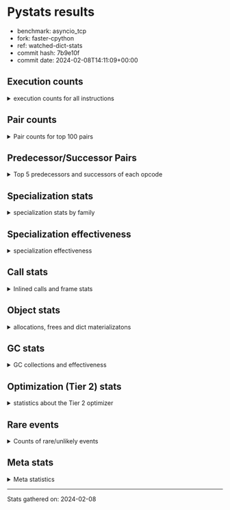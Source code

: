 
# Pystats results

- benchmark: asyncio_tcp
- fork: faster-cpython
- ref: watched-dict-stats
- commit hash: 7b9e10f
- commit date: 2024-02-08T14:11:09+00:00

## Execution counts

<details>
<summary> execution counts for all instructions </summary>

|Name | Count | Self | Cumulative | Miss ratio | 
|---|---:|---:|---:|---:|
| LOAD_FAST | 87,970,473 | 21.3% | 21.3% |  |
| LOAD_ATTR_INSTANCE_VALUE | 30,288,381 | 7.3% | 28.6% |  |
| RESUME_CHECK | 21,538,488 | 5.2% | 33.8% |  |
| STORE_FAST | 19,671,029 | 4.8% | 38.6% |  |
| POP_JUMP_IF_FALSE | 18,121,642 | 4.4% | 42.9% |  |
| CALL_PY_EXACT_ARGS | 15,271,185 | 3.7% | 46.6% |  |
| LOAD_CONST | 14,516,286 | 3.5% | 50.1% |  |
| LOAD_ATTR_METHOD_WITH_VALUES | 13,329,395 | 3.2% | 53.4% |  |
| TO_BOOL_BOOL | 13,174,174 | 3.2% | 56.6% |  |
| POP_TOP | 12,845,194 | 3.1% | 59.7% |  |
| RETURN_VALUE | 12,549,436 | 3.0% | 62.7% |  |
| LOAD_GLOBAL_MODULE | 8,508,401 | 2.1% | 64.8% |  |
| LOAD_FAST_LOAD_FAST | 8,097,459 | 2.0% | 66.7% |  |
| RETURN_CONST | 7,763,295 | 1.9% | 68.6% |  |
| LOAD_GLOBAL_BUILTIN | 7,686,992 | 1.9% | 70.4% | 0.0% |
| POP_JUMP_IF_TRUE | 6,723,630 | 1.6% | 72.1% |  |
| LOAD_ATTR_SLOT | 6,707,917 | 1.6% | 73.7% |  |
| LOAD_ATTR_METHOD_NO_DICT | 6,172,103 | 1.5% | 75.2% |  |
| STORE_ATTR_SLOT | 5,612,510 | 1.4% | 76.5% |  |
| LOAD_ATTR | 5,521,412 | 1.3% | 77.9% |  |
| NOP | 4,959,808 | 1.2% | 79.1% |  |
| CALL | 4,373,181 | 1.1% | 80.1% |  |
| BINARY_OP | 4,230,398 | 1.0% | 81.2% |  |
| TO_BOOL_INT | 4,210,143 | 1.0% | 82.2% |  |
| COMPARE_OP_INT | 3,711,461 | 0.9% | 83.1% |  |
| LOAD_ATTR_MODULE | 3,421,449 | 0.8% | 83.9% |  |
| PUSH_NULL | 3,026,883 | 0.7% | 84.6% |  |
| CALL_LEN | 2,952,868 | 0.7% | 85.3% |  |
| COPY | 2,701,606 | 0.7% | 86.0% |  |
| INTERPRETER_EXIT | 2,666,608 | 0.6% | 86.6% |  |
| JUMP_FORWARD | 2,613,960 | 0.6% | 87.3% |  |
| TO_BOOL | 2,436,584 | 0.6% | 87.9% |  |
| ENTER_EXECUTOR | 2,425,469 | 0.6% | 88.5% |  |
| POP_JUMP_IF_NOT_NONE | 2,334,798 | 0.6% | 89.0% |  |
| POP_JUMP_IF_NONE | 2,287,635 | 0.6% | 89.6% |  |
| STORE_ATTR_INSTANCE_VALUE | 2,268,620 | 0.5% | 90.1% |  |
| FOR_ITER_LIST | 2,030,326 | 0.5% | 90.6% |  |
| GET_ITER | 1,933,300 | 0.5% | 91.1% |  |
| SEND_GEN | 1,636,500 | 0.4% | 91.5% |  |
| BUILD_LIST | 1,604,500 | 0.4% | 91.9% |  |
| TO_BOOL_LIST | 1,595,520 | 0.4% | 92.2% |  |
| STORE_FAST_STORE_FAST | 1,457,059 | 0.4% | 92.6% |  |
| UNPACK_SEQUENCE_TWO_TUPLE | 1,456,619 | 0.4% | 93.0% |  |
| CALL_METHOD_DESCRIPTOR_FAST | 1,350,413 | 0.3% | 93.3% |  |
| CALL_ISINSTANCE | 1,315,140 | 0.3% | 93.6% |  |
| YIELD_VALUE | 1,307,680 | 0.3% | 93.9% |  |
| JUMP_BACKWARD_NO_INTERRUPT | 1,307,600 | 0.3% | 94.2% |  |
| CALL_METHOD_DESCRIPTOR_FAST_WITH_KEYWORDS | 1,297,730 | 0.3% | 94.5% |  |
| FOR_ITER_RANGE | 1,283,340 | 0.3% | 94.9% |  |
| UNARY_NOT | 1,280,160 | 0.3% | 95.2% |  |
| CALL_METHOD_DESCRIPTOR_O | 1,094,121 | 0.3% | 95.4% | 0.0% |
| BUILD_TUPLE | 1,032,373 | 0.2% | 95.7% |  |
| CALL_METHOD_DESCRIPTOR_NOARGS | 1,025,738 | 0.2% | 95.9% | 0.1% |
| CALL_FUNCTION_EX | 1,024,483 | 0.2% | 96.2% |  |
| END_SEND | 987,040 | 0.2% | 96.4% |  |
| GET_AWAITABLE | 987,040 | 0.2% | 96.7% |  |
| CALL_INTRINSIC_1 | 961,780 | 0.2% | 96.9% |  |
| LIST_EXTEND | 961,780 | 0.2% | 97.1% |  |
| LOAD_DEREF | 727,310 | 0.2% | 97.3% |  |
| CALL_BUILTIN_CLASS | 719,173 | 0.2% | 97.5% |  |
| SWAP | 710,913 | 0.2% | 97.6% |  |
| COPY_FREE_VARS | 691,610 | 0.2% | 97.8% |  |
| LOAD_ATTR_NONDESCRIPTOR_WITH_VALUES | 664,395 | 0.2% | 98.0% |  |
| TO_BOOL_NONE | 662,360 | 0.2% | 98.1% |  |
| SEND | 659,240 | 0.2% | 98.3% |  |
| RETURN_GENERATOR | 658,640 | 0.2% | 98.4% |  |
| CALL_PY_WITH_DEFAULTS | 657,810 | 0.2% | 98.6% |  |
| UNARY_INVERT | 648,545 | 0.2% | 98.8% |  |
| LOAD_SUPER_ATTR_METHOD | 642,480 | 0.2% | 98.9% |  |
| BINARY_OP_ADD_FLOAT | 641,260 | 0.2% | 99.1% |  |
| CALL_LIST_APPEND | 373,743 | 0.1% | 99.2% |  |
| BINARY_SLICE | 373,683 | 0.1% | 99.3% |  |
| CALL_KW | 346,930 | 0.1% | 99.3% |  |
| STORE_SUBSCR_DICT | 336,630 | 0.1% | 99.4% |  |
| CALL_BOUND_METHOD_EXACT_ARGS | 336,090 | 0.1% | 99.5% |  |
| CONTAINS_OP | 321,520 | 0.1% | 99.6% |  |
| LOAD_ATTR_PROPERTY | 321,140 | 0.1% | 99.7% |  |
| BINARY_OP_ADD_INT | 320,600 | 0.1% | 99.7% |  |
| DELETE_SUBSCR | 320,320 | 0.1% | 99.8% |  |
| BUILD_SLICE | 320,320 | 0.1% | 99.9% |  |
| BINARY_OP_MULTIPLY_INT | 320,280 | 0.1% | 100.0% |  |
| CALL_BUILTIN_FAST_WITH_KEYWORDS | 60,863 | 0.0% | 100.0% |  |
| COMPARE_OP | 19,090 | 0.0% | 100.0% |  |
| BINARY_SUBSCR_DICT | 16,950 | 0.0% | 100.0% |  |
| LOAD_GLOBAL | 9,620 | 0.0% | 100.0% |  |
| FOR_ITER | 9,540 | 0.0% | 100.0% |  |
| BINARY_OP_SUBTRACT_INT | 8,100 | 0.0% | 100.0% |  |
| STORE_ATTR | 7,500 | 0.0% | 100.0% |  |
| RESUME | 4,340 | 0.0% | 100.0% |  |
| JUMP_BACKWARD | 3,555 | 0.0% | 100.0% |  |
| MAKE_CELL | 1,440 | 0.0% | 100.0% |  |
| IS_OP | 1,360 | 0.0% | 100.0% |  |
| CALL_TYPE_1 | 940 | 0.0% | 100.0% |  |
| LOAD_SUPER_ATTR | 900 | 0.0% | 100.0% |  |
| STORE_DEREF | 880 | 0.0% | 100.0% |  |
| BUILD_MAP | 800 | 0.0% | 100.0% |  |
| UNPACK_SEQUENCE | 680 | 0.0% | 100.0% |  |
| CALL_BUILTIN_FAST | 680 | 0.0% | 100.0% |  |
| LOAD_SUPER_ATTR_ATTR | 680 | 0.0% | 100.0% |  |
| CHECK_EXC_MATCH | 660 | 0.0% | 100.0% |  |
| POP_EXCEPT | 660 | 0.0% | 100.0% |  |
| PUSH_EXC_INFO | 660 | 0.0% | 100.0% |  |
| MAKE_FUNCTION | 560 | 0.0% | 100.0% |  |
| SET_FUNCTION_ATTRIBUTE | 560 | 0.0% | 100.0% |  |
| STORE_SUBSCR | 500 | 0.0% | 100.0% |  |
| BUILD_SET | 400 | 0.0% | 100.0% |  |
| LOAD_ATTR_CLASS | 380 | 0.0% | 100.0% |  |
| EXIT_INIT_CHECK | 320 | 0.0% | 100.0% |  |
| CALL_ALLOC_AND_ENTER_INIT | 320 | 0.0% | 100.0% |  |
| CALL_BUILTIN_O | 240 | 0.0% | 100.0% | 25.0% |
| DICT_MERGE | 240 | 0.0% | 100.0% |  |
| EXTENDED_ARG | 240 | 0.0% | 100.0% |  |
| COMPARE_OP_STR | 200 | 0.0% | 100.0% |  |
| FOR_ITER_TUPLE | 180 | 0.0% | 100.0% |  |
| UNPACK_SEQUENCE_TUPLE | 180 | 0.0% | 100.0% |  |
| BINARY_SUBSCR | 160 | 0.0% | 100.0% |  |
| IMPORT_NAME | 100 | 0.0% | 100.0% |  |
| BEFORE_ASYNC_WITH | 80 | 0.0% | 100.0% |  |
| LIST_APPEND | 80 | 0.0% | 100.0% |  |
| LOAD_FAST_AND_CLEAR | 80 | 0.0% | 100.0% |  |
| RAISE_VARARGS | 80 | 0.0% | 100.0% |  |
| RERAISE | 80 | 0.0% | 100.0% |  |
| BINARY_SUBSCR_GETITEM | 80 | 0.0% | 100.0% |  |
| BINARY_OP_SUBTRACT_FLOAT | 60 | 0.0% | 100.0% |  |
| BINARY_SUBSCR_LIST_INT | 60 | 0.0% | 100.0% |  |
| BEFORE_WITH | 40 | 0.0% | 100.0% |  |
| IMPORT_FROM | 20 | 0.0% | 100.0% |  |
| LOAD_FAST_CHECK | 20 | 0.0% | 100.0% |  |
| STORE_FAST_LOAD_FAST | 20 | 0.0% | 100.0% |  |
| STORE_GLOBAL | 20 | 0.0% | 100.0% |  |
| BINARY_SUBSCR_TUPLE_INT | 20 | 0.0% | 100.0% |  |


</details>

## Pair counts

<details>
<summary> Pair counts for top 100 pairs </summary>

|Pair | Count | Self | Cumulative | 
|---|---:|---:|---:|
| LOAD_FAST LOAD_ATTR_INSTANCE_VALUE | 29,289,641 | 7.1% | 7.1% |
| CALL_PY_EXACT_ARGS RESUME_CHECK | 14,276,195 | 3.5% | 10.5% |
| RESUME_CHECK LOAD_FAST | 13,586,002 | 3.3% | 13.8% |
| STORE_FAST LOAD_FAST | 11,887,767 | 2.9% | 16.7% |
| POP_JUMP_IF_FALSE LOAD_FAST | 9,753,180 | 2.4% | 19.1% |
| TO_BOOL_BOOL POP_JUMP_IF_FALSE | 8,925,486 | 2.2% | 21.2% |
| LOAD_ATTR_METHOD_WITH_VALUES CALL_PY_EXACT_ARGS | 7,040,759 | 1.7% | 22.9% |
| LOAD_FAST LOAD_ATTR_SLOT | 6,699,037 | 1.6% | 24.5% |
| LOAD_FAST LOAD_ATTR_METHOD_WITH_VALUES | 6,429,635 | 1.6% | 26.1% |
| RETURN_CONST POP_TOP | 6,389,047 | 1.5% | 27.6% |
| LOAD_FAST CALL_PY_EXACT_ARGS | 6,269,166 | 1.5% | 29.1% |
| LOAD_CONST LOAD_FAST | 5,883,930 | 1.4% | 30.6% |
| LOAD_ATTR_INSTANCE_VALUE TO_BOOL_BOOL | 5,834,015 | 1.4% | 32.0% |
| LOAD_ATTR_METHOD_WITH_VALUES LOAD_FAST | 5,618,586 | 1.4% | 33.3% |
| POP_TOP LOAD_FAST | 5,334,601 | 1.3% | 34.6% |
| LOAD_GLOBAL_BUILTIN LOAD_FAST | 5,284,686 | 1.3% | 35.9% |
| LOAD_FAST RETURN_VALUE | 4,593,615 | 1.1% | 37.0% |
| LOAD_FAST LOAD_ATTR | 4,509,732 | 1.1% | 38.1% |
| LOAD_ATTR_INSTANCE_VALUE LOAD_ATTR_METHOD_NO_DICT | 3,964,883 | 1.0% | 39.1% |
| LOAD_ATTR_INSTANCE_VALUE LOAD_ATTR_METHOD_WITH_VALUES | 3,956,270 | 1.0% | 40.0% |
| LOAD_FAST LOAD_GLOBAL_MODULE | 3,776,457 | 0.9% | 40.9% |
| POP_JUMP_IF_TRUE LOAD_FAST | 3,753,322 | 0.9% | 41.8% |
| COMPARE_OP_INT POP_JUMP_IF_FALSE | 3,711,201 | 0.9% | 42.7% |
| LOAD_CONST STORE_FAST | 3,646,953 | 0.9% | 43.6% |
| NOP LOAD_FAST | 3,645,548 | 0.9% | 44.5% |
| LOAD_ATTR_INSTANCE_VALUE RETURN_VALUE | 3,613,725 | 0.9% | 45.4% |
| LOAD_GLOBAL_MODULE LOAD_ATTR_MODULE | 3,419,429 | 0.8% | 46.2% |
| RETURN_VALUE STORE_FAST | 3,303,600 | 0.8% | 47.0% |
| LOAD_FAST LOAD_CONST | 3,279,755 | 0.8% | 47.8% |
| RETURN_VALUE TO_BOOL_BOOL | 3,259,435 | 0.8% | 48.6% |
| LOAD_FAST STORE_ATTR_SLOT | 2,977,310 | 0.7% | 49.3% |
| TO_BOOL_BOOL POP_JUMP_IF_TRUE | 2,968,668 | 0.7% | 50.0% |
| TO_BOOL_INT POP_JUMP_IF_FALSE | 2,867,215 | 0.7% | 50.7% |
| LOAD_ATTR_METHOD_NO_DICT LOAD_FAST | 2,772,159 | 0.7% | 51.4% |
| POP_TOP RETURN_CONST | 2,721,406 | 0.7% | 52.0% |
| CACHE RESUME_CHECK | 2,663,948 | 0.6% | 52.7% |
| RESUME_CHECK LOAD_GLOBAL_BUILTIN | 2,658,783 | 0.6% | 53.3% |
| LOAD_FAST_LOAD_FAST STORE_ATTR_SLOT | 2,634,740 | 0.6% | 54.0% |
| LOAD_ATTR_INSTANCE_VALUE CALL_LEN | 2,563,800 | 0.6% | 54.6% |
| TO_BOOL POP_JUMP_IF_TRUE | 2,411,274 | 0.6% | 55.2% |
| POP_JUMP_IF_FALSE LOAD_CONST | 2,310,340 | 0.6% | 55.7% |
| STORE_FAST JUMP_FORWARD | 2,292,340 | 0.6% | 56.3% |
| RESUME_CHECK NOP | 2,291,990 | 0.6% | 56.8% |
| LOAD_CONST COMPARE_OP_INT | 2,284,020 | 0.6% | 57.4% |
| LOAD_FAST STORE_ATTR_INSTANCE_VALUE | 2,263,420 | 0.5% | 57.9% |
| COPY TO_BOOL_INT | 2,060,026 | 0.5% | 58.4% |
| LOAD_GLOBAL_MODULE BINARY_OP | 2,059,646 | 0.5% | 58.9% |
| CALL STORE_FAST | 2,027,028 | 0.5% | 59.4% |
| LOAD_ATTR_MODULE PUSH_NULL | 2,014,133 | 0.5% | 59.9% |
| LOAD_FAST POP_JUMP_IF_NOT_NONE | 2,013,078 | 0.5% | 60.4% |
| POP_TOP LOAD_CONST | 2,002,873 | 0.5% | 60.9% |
| STORE_ATTR_SLOT LOAD_FAST_LOAD_FAST | 1,975,715 | 0.5% | 61.4% |
| JUMP_FORWARD LOAD_FAST | 1,972,020 | 0.5% | 61.8% |
| POP_JUMP_IF_NONE LOAD_FAST | 1,964,515 | 0.5% | 62.3% |
| LOAD_ATTR_SLOT LOAD_ATTR_METHOD_WITH_VALUES | 1,962,860 | 0.5% | 62.8% |
| LOAD_FAST LOAD_ATTR_METHOD_NO_DICT | 1,832,017 | 0.4% | 63.2% |
| LOAD_ATTR_SLOT TO_BOOL_BOOL | 1,777,194 | 0.4% | 63.7% |
| LOAD_ATTR_METHOD_NO_DICT LOAD_FAST_LOAD_FAST | 1,732,241 | 0.4% | 64.1% |
| LOAD_FAST_LOAD_FAST LOAD_FAST | 1,682,853 | 0.4% | 64.5% |
| RESUME_CHECK LOAD_GLOBAL_MODULE | 1,675,143 | 0.4% | 64.9% |
| STORE_ATTR_SLOT LOAD_CONST | 1,645,775 | 0.4% | 65.3% |
| LOAD_FAST LOAD_GLOBAL_BUILTIN | 1,634,760 | 0.4% | 65.7% |
| TO_BOOL_LIST POP_JUMP_IF_FALSE | 1,595,340 | 0.4% | 66.1% |
| LOAD_ATTR_INSTANCE_VALUE TO_BOOL_LIST | 1,595,220 | 0.4% | 66.5% |
| UNPACK_SEQUENCE_TWO_TUPLE STORE_FAST_STORE_FAST | 1,456,499 | 0.4% | 66.8% |
| STORE_FAST_STORE_FAST LOAD_FAST | 1,456,259 | 0.4% | 67.2% |
| BINARY_OP COPY | 1,419,026 | 0.3% | 67.5% |
| LOAD_ATTR LOAD_FAST | 1,370,023 | 0.3% | 67.8% |
| POP_JUMP_IF_FALSE RETURN_CONST | 1,369,618 | 0.3% | 68.2% |
| LOAD_GLOBAL_MODULE LOAD_FAST | 1,366,543 | 0.3% | 68.5% |
| POP_JUMP_IF_NOT_NONE LOAD_FAST | 1,361,273 | 0.3% | 68.8% |
| LOAD_FAST TO_BOOL | 1,359,318 | 0.3% | 69.2% |
| POP_JUMP_IF_FALSE POP_TOP | 1,358,178 | 0.3% | 69.5% |
| STORE_FAST RETURN_CONST | 1,345,123 | 0.3% | 69.8% |
| TO_BOOL_INT POP_JUMP_IF_TRUE | 1,342,868 | 0.3% | 70.1% |
| CALL RETURN_VALUE | 1,336,203 | 0.3% | 70.5% |
| CALL_LEN STORE_FAST | 1,335,478 | 0.3% | 70.8% |
| RETURN_VALUE RETURN_VALUE | 1,314,960 | 0.3% | 71.1% |
| CALL_ISINSTANCE TO_BOOL_BOOL | 1,314,880 | 0.3% | 71.4% |
| LOAD_GLOBAL_BUILTIN CALL_ISINSTANCE | 1,314,160 | 0.3% | 71.7% |
| POP_JUMP_IF_TRUE LOAD_CONST | 1,313,505 | 0.3% | 72.1% |
| LOAD_FAST STORE_FAST | 1,313,480 | 0.3% | 72.4% |
| NOP LOAD_GLOBAL_MODULE | 1,313,420 | 0.3% | 72.7% |
| LOAD_FAST POP_JUMP_IF_NONE | 1,308,930 | 0.3% | 73.0% |
| RESUME_CHECK JUMP_BACKWARD_NO_INTERRUPT | 1,307,040 | 0.3% | 73.3% |
| RETURN_VALUE INTERPRETER_EXIT | 1,300,760 | 0.3% | 73.6% |
| STORE_FAST NOP | 1,298,930 | 0.3% | 73.9% |
| STORE_ATTR_INSTANCE_VALUE LOAD_FAST | 1,298,920 | 0.3% | 74.3% |
| LOAD_FAST GET_ITER | 1,283,460 | 0.3% | 74.6% |
| GET_ITER FOR_ITER_LIST | 1,283,080 | 0.3% | 74.9% |
| TO_BOOL_BOOL UNARY_NOT | 1,280,020 | 0.3% | 75.2% |
| CALL_METHOD_DESCRIPTOR_O POP_TOP | 1,094,041 | 0.3% | 75.5% |
| LOAD_ATTR_INSTANCE_VALUE TO_BOOL | 1,069,226 | 0.3% | 75.7% |
| BINARY_OP TO_BOOL_INT | 1,066,966 | 0.3% | 76.0% |
| PUSH_NULL LOAD_FAST | 1,057,803 | 0.3% | 76.2% |
| LOAD_FAST CALL_METHOD_DESCRIPTOR_O | 1,048,203 | 0.3% | 76.5% |
| BINARY_OP STORE_FAST | 1,038,118 | 0.3% | 76.7% |
| RETURN_CONST INTERPRETER_EXIT | 1,036,488 | 0.3% | 77.0% |
| CALL_FUNCTION_EX POP_TOP | 1,023,923 | 0.2% | 77.2% |
| LOAD_ATTR_INSTANCE_VALUE STORE_FAST | 1,015,123 | 0.2% | 77.5% |


</details>

## Predecessor/Successor Pairs

<details>
<summary> Top 5 predecessors and successors of each opcode </summary>

### BINARY_SLICE

<details>
<summary> Successors and predecessors for BINARY_SLICE </summary>

|Predecessors | Count | Percentage | 
|---|---:|---:|
| LOAD_FAST | 320,320 | 85.7% |
| LOAD_CONST | 53,363 | 14.3% |

|Successors | Count | Percentage | 
|---|---:|---:|
| CALL | 320,360 | 85.7% |
| CALL_METHOD_DESCRIPTOR_O | 44,938 | 12.0% |
| STORE_FAST | 7,905 | 2.1% |
| LIST_EXTEND | 240 | 0.1% |
| UNPACK_SEQUENCE_TWO_TUPLE | 200 | 0.1% |


</details>

### CACHE

<details>
<summary> Successors and predecessors for CACHE </summary>

|Successors | Count | Percentage | 
|---|---:|---:|
| RESUME_CHECK | 2,663,948 | 99.9% |
| COPY_FREE_VARS | 1,060 | 0.0% |
| RESUME | 640 | 0.0% |
| POP_TOP | 400 | 0.0% |
| RETURN_GENERATOR | 320 | 0.0% |


</details>

### BEFORE_ASYNC_WITH

<details>
<summary> Successors and predecessors for BEFORE_ASYNC_WITH </summary>

|Predecessors | Count | Percentage | 
|---|---:|---:|
| LOAD_FAST | 80 | 100.0% |

|Successors | Count | Percentage | 
|---|---:|---:|
| GET_AWAITABLE | 80 | 100.0% |


</details>

### BEFORE_WITH

<details>
<summary> Successors and predecessors for BEFORE_WITH </summary>

|Predecessors | Count | Percentage | 
|---|---:|---:|
| LOAD_GLOBAL | 40 | 100.0% |

|Successors | Count | Percentage | 
|---|---:|---:|
| POP_TOP | 40 | 100.0% |


</details>

### BINARY_SUBSCR

<details>
<summary> Successors and predecessors for BINARY_SUBSCR </summary>

|Predecessors | Count | Percentage | 
|---|---:|---:|
| LOAD_FAST | 80 | 50.0% |
| RETURN_VALUE | 40 | 25.0% |
| LOAD_CONST | 40 | 25.0% |

|Successors | Count | Percentage | 
|---|---:|---:|
| BINARY_SUBSCR_DICT | 60 | 37.5% |
| PUSH_EXC_INFO | 40 | 25.0% |
| STORE_FAST | 20 | 12.5% |
| UNPACK_SEQUENCE | 20 | 12.5% |
| BINARY_SUBSCR_LIST_INT | 20 | 12.5% |


</details>

### CHECK_EXC_MATCH

<details>
<summary> Successors and predecessors for CHECK_EXC_MATCH </summary>

|Predecessors | Count | Percentage | 
|---|---:|---:|
| LOAD_GLOBAL_BUILTIN | 460 | 69.7% |
| BUILD_TUPLE | 160 | 24.2% |
| LOAD_GLOBAL | 40 | 6.1% |

|Successors | Count | Percentage | 
|---|---:|---:|
| POP_JUMP_IF_FALSE | 660 | 100.0% |


</details>

### DELETE_SUBSCR

<details>
<summary> Successors and predecessors for DELETE_SUBSCR </summary>

|Predecessors | Count | Percentage | 
|---|---:|---:|
| BUILD_SLICE | 320,320 | 100.0% |

|Successors | Count | Percentage | 
|---|---:|---:|
| LOAD_FAST | 320,320 | 100.0% |


</details>

### END_SEND

<details>
<summary> Successors and predecessors for END_SEND </summary>

|Predecessors | Count | Percentage | 
|---|---:|---:|
| RETURN_CONST | 336,880 | 34.1% |
| SEND | 328,800 | 33.3% |
| RETURN_VALUE | 321,360 | 32.6% |

|Successors | Count | Percentage | 
|---|---:|---:|
| POP_TOP | 665,840 | 67.5% |
| STORE_FAST | 320,800 | 32.5% |
| UNPACK_SEQUENCE | 120 | 0.0% |
| UNPACK_SEQUENCE_TWO_TUPLE | 120 | 0.0% |
| RETURN_VALUE | 80 | 0.0% |


</details>

### EXIT_INIT_CHECK

<details>
<summary> Successors and predecessors for EXIT_INIT_CHECK </summary>

|Predecessors | Count | Percentage | 
|---|---:|---:|
| RETURN_CONST | 320 | 100.0% |

|Successors | Count | Percentage | 
|---|---:|---:|
| RETURN_VALUE | 320 | 100.0% |


</details>

### GET_ITER

<details>
<summary> Successors and predecessors for GET_ITER </summary>

|Predecessors | Count | Percentage | 
|---|---:|---:|
| LOAD_FAST | 1,283,460 | 66.4% |
| CALL_BUILTIN_CLASS | 641,440 | 33.2% |
| LOAD_ATTR_INSTANCE_VALUE | 8,040 | 0.4% |
| CALL_METHOD_DESCRIPTOR_NOARGS | 160 | 0.0% |
| CALL | 80 | 0.0% |

|Successors | Count | Percentage | 
|---|---:|---:|
| FOR_ITER_LIST | 1,283,080 | 66.4% |
| FOR_ITER_RANGE | 641,380 | 33.2% |
| FOR_ITER | 8,600 | 0.4% |
| EXTENDED_ARG | 80 | 0.0% |
| LOAD_FAST_AND_CLEAR | 80 | 0.0% |


</details>

### INTERPRETER_EXIT

<details>
<summary> Successors and predecessors for INTERPRETER_EXIT </summary>

|Predecessors | Count | Percentage | 
|---|---:|---:|
| RETURN_VALUE | 1,300,760 | 48.8% |
| RETURN_CONST | 1,036,488 | 38.9% |
| YIELD_VALUE | 328,960 | 12.3% |
| RETURN_GENERATOR | 400 | 0.0% |


</details>

### MAKE_FUNCTION

<details>
<summary> Successors and predecessors for MAKE_FUNCTION </summary>

|Predecessors | Count | Percentage | 
|---|---:|---:|
| LOAD_CONST | 560 | 100.0% |

|Successors | Count | Percentage | 
|---|---:|---:|
| SET_FUNCTION_ATTRIBUTE | 560 | 100.0% |


</details>

### NOP

<details>
<summary> Successors and predecessors for NOP </summary>

|Predecessors | Count | Percentage | 
|---|---:|---:|
| RESUME_CHECK | 2,291,990 | 46.2% |
| STORE_FAST | 1,298,930 | 26.2% |
| POP_JUMP_IF_FALSE | 694,883 | 14.0% |
| POP_JUMP_IF_TRUE | 328,705 | 6.6% |
| STORE_ATTR_INSTANCE_VALUE | 320,300 | 6.5% |

|Successors | Count | Percentage | 
|---|---:|---:|
| LOAD_FAST | 3,645,548 | 73.5% |
| LOAD_GLOBAL_MODULE | 1,313,420 | 26.5% |
| LOAD_GLOBAL_BUILTIN | 320 | 0.0% |
| LOAD_GLOBAL | 280 | 0.0% |
| LOAD_DEREF | 160 | 0.0% |


</details>

### POP_EXCEPT

<details>
<summary> Successors and predecessors for POP_EXCEPT </summary>

|Predecessors | Count | Percentage | 
|---|---:|---:|
| SWAP | 420 | 63.6% |
| POP_TOP | 160 | 24.2% |
| COPY | 80 | 12.1% |

|Successors | Count | Percentage | 
|---|---:|---:|
| RETURN_VALUE | 420 | 63.6% |
| POP_TOP | 80 | 12.1% |
| JUMP_BACKWARD_NO_INTERRUPT | 80 | 12.1% |
| RERAISE | 80 | 12.1% |


</details>

### POP_TOP

<details>
<summary> Successors and predecessors for POP_TOP </summary>

|Predecessors | Count | Percentage | 
|---|---:|---:|
| RETURN_CONST | 6,389,047 | 49.7% |
| POP_JUMP_IF_FALSE | 1,358,178 | 10.6% |
| CALL_METHOD_DESCRIPTOR_O | 1,094,041 | 8.5% |
| CALL_FUNCTION_EX | 1,023,923 | 8.0% |
| END_SEND | 665,840 | 5.2% |

|Successors | Count | Percentage | 
|---|---:|---:|
| LOAD_FAST | 5,334,601 | 41.5% |
| RETURN_CONST | 2,721,406 | 21.2% |
| LOAD_CONST | 2,002,873 | 15.6% |
| ENTER_EXECUTOR | 771,366 | 6.0% |
| LOAD_GLOBAL_MODULE | 702,388 | 5.5% |


</details>

### PUSH_EXC_INFO

<details>
<summary> Successors and predecessors for PUSH_EXC_INFO </summary>

|Predecessors | Count | Percentage | 
|---|---:|---:|
| BINARY_SUBSCR_DICT | 380 | 57.6% |
| RERAISE | 80 | 12.1% |
| CALL_METHOD_DESCRIPTOR_NOARGS | 80 | 12.1% |
| CALL_METHOD_DESCRIPTOR_O | 60 | 9.1% |
| BINARY_SUBSCR | 40 | 6.1% |

|Successors | Count | Percentage | 
|---|---:|---:|
| LOAD_GLOBAL_BUILTIN | 520 | 78.8% |
| LOAD_GLOBAL | 140 | 21.2% |


</details>

### PUSH_NULL

<details>
<summary> Successors and predecessors for PUSH_NULL </summary>

|Predecessors | Count | Percentage | 
|---|---:|---:|
| LOAD_ATTR_MODULE | 2,014,133 | 66.5% |
| LOAD_ATTR | 963,140 | 31.8% |
| LOAD_DEREF | 47,510 | 1.6% |
| LOAD_FAST | 2,100 | 0.1% |

|Successors | Count | Percentage | 
|---|---:|---:|
| LOAD_FAST | 1,057,803 | 34.9% |
| LOAD_FAST_LOAD_FAST | 995,555 | 32.9% |
| CALL | 972,765 | 32.1% |
| LOAD_CONST | 480 | 0.0% |
| CALL_PY_EXACT_ARGS | 160 | 0.0% |


</details>

### RETURN_GENERATOR

<details>
<summary> Successors and predecessors for RETURN_GENERATOR </summary>

|Predecessors | Count | Percentage | 
|---|---:|---:|
| CALL_PY_EXACT_ARGS | 337,260 | 51.2% |
| ENTER_EXECUTOR | 319,920 | 48.6% |
| CALL_KW | 400 | 0.1% |
| CACHE | 320 | 0.0% |
| CALL | 300 | 0.0% |

|Successors | Count | Percentage | 
|---|---:|---:|
| GET_AWAITABLE | 657,840 | 99.9% |
| INTERPRETER_EXIT | 400 | 0.1% |
| STORE_FAST | 160 | 0.0% |
| CALL | 120 | 0.0% |
| LIST_APPEND | 80 | 0.0% |


</details>

### RETURN_VALUE

<details>
<summary> Successors and predecessors for RETURN_VALUE </summary>

|Predecessors | Count | Percentage | 
|---|---:|---:|
| LOAD_FAST | 4,593,615 | 36.6% |
| LOAD_ATTR_INSTANCE_VALUE | 3,613,725 | 28.8% |
| CALL | 1,336,203 | 10.6% |
| RETURN_VALUE | 1,314,960 | 10.5% |
| CALL_METHOD_DESCRIPTOR_FAST | 656,810 | 5.2% |

|Successors | Count | Percentage | 
|---|---:|---:|
| STORE_FAST | 3,303,600 | 26.3% |
| TO_BOOL_BOOL | 3,259,435 | 26.0% |
| RETURN_VALUE | 1,314,960 | 10.5% |
| INTERPRETER_EXIT | 1,300,760 | 10.4% |
| LOAD_FAST | 1,015,043 | 8.1% |


</details>

### STORE_SUBSCR

<details>
<summary> Successors and predecessors for STORE_SUBSCR </summary>

|Predecessors | Count | Percentage | 
|---|---:|---:|
| LOAD_ATTR_INSTANCE_VALUE | 140 | 28.0% |
| LOAD_CONST | 120 | 24.0% |
| LOAD_ATTR | 100 | 20.0% |
| LOAD_FAST | 100 | 20.0% |
| STORE_SUBSCR | 40 | 8.0% |

|Successors | Count | Percentage | 
|---|---:|---:|
| RETURN_CONST | 180 | 36.0% |
| STORE_SUBSCR_DICT | 140 | 28.0% |
| LOAD_FAST | 60 | 12.0% |
| STORE_SUBSCR | 40 | 8.0% |
| LOAD_CONST | 40 | 8.0% |


</details>

### TO_BOOL

<details>
<summary> Successors and predecessors for TO_BOOL </summary>

|Predecessors | Count | Percentage | 
|---|---:|---:|
| LOAD_FAST | 1,359,318 | 55.8% |
| LOAD_ATTR_INSTANCE_VALUE | 1,069,226 | 43.9% |
| TO_BOOL | 2,680 | 0.1% |
| LOAD_ATTR | 2,000 | 0.1% |
| RETURN_VALUE | 1,000 | 0.0% |

|Successors | Count | Percentage | 
|---|---:|---:|
| POP_JUMP_IF_TRUE | 2,411,274 | 99.0% |
| POP_JUMP_IF_FALSE | 19,450 | 0.8% |
| TO_BOOL | 2,680 | 0.1% |
| TO_BOOL_BOOL | 2,320 | 0.1% |
| TO_BOOL_INT | 400 | 0.0% |


</details>

### UNARY_INVERT

<details>
<summary> Successors and predecessors for UNARY_INVERT </summary>

|Predecessors | Count | Percentage | 
|---|---:|---:|
| LOAD_ATTR_MODULE | 328,185 | 50.6% |
| BINARY_OP | 320,320 | 49.4% |
| LOAD_ATTR | 40 | 0.0% |

|Successors | Count | Percentage | 
|---|---:|---:|
| BINARY_OP | 648,545 | 100.0% |


</details>

### UNARY_NOT

<details>
<summary> Successors and predecessors for UNARY_NOT </summary>

|Predecessors | Count | Percentage | 
|---|---:|---:|
| TO_BOOL_BOOL | 1,280,020 | 100.0% |
| TO_BOOL | 80 | 0.0% |
| TO_BOOL_INT | 60 | 0.0% |

|Successors | Count | Percentage | 
|---|---:|---:|
| COPY | 640,080 | 50.0% |
| RETURN_VALUE | 640,000 | 50.0% |
| STORE_FAST | 80 | 0.0% |


</details>

### BINARY_OP

<details>
<summary> Successors and predecessors for BINARY_OP </summary>

|Predecessors | Count | Percentage | 
|---|---:|---:|
| LOAD_GLOBAL_MODULE | 2,059,646 | 48.7% |
| LOAD_ATTR_MODULE | 754,611 | 17.8% |
| UNARY_INVERT | 648,545 | 15.3% |
| POP_JUMP_IF_FALSE | 381,188 | 9.0% |
| LOAD_ATTR | 373,583 | 8.8% |

|Successors | Count | Percentage | 
|---|---:|---:|
| COPY | 1,419,026 | 33.5% |
| TO_BOOL_INT | 1,066,966 | 25.2% |
| STORE_FAST | 1,038,118 | 24.5% |
| BUILD_TUPLE | 373,443 | 8.8% |
| UNARY_INVERT | 320,320 | 7.6% |


</details>

### BUILD_LIST

<details>
<summary> Successors and predecessors for BUILD_LIST </summary>

|Predecessors | Count | Percentage | 
|---|---:|---:|
| STORE_FAST | 641,440 | 40.0% |
| LOAD_ATTR_SLOT | 641,440 | 40.0% |
| LOAD_FAST_LOAD_FAST | 320,080 | 19.9% |
| LOAD_FAST | 640 | 0.0% |
| STORE_ATTR_INSTANCE_VALUE | 280 | 0.0% |

|Successors | Count | Percentage | 
|---|---:|---:|
| LOAD_FAST | 962,100 | 60.0% |
| STORE_FAST | 641,920 | 40.0% |
| RETURN_VALUE | 240 | 0.0% |
| STORE_DEREF | 160 | 0.0% |
| SWAP | 80 | 0.0% |


</details>

### BUILD_MAP

<details>
<summary> Successors and predecessors for BUILD_MAP </summary>

|Predecessors | Count | Percentage | 
|---|---:|---:|
| BUILD_TUPLE | 240 | 30.0% |
| STORE_ATTR_INSTANCE_VALUE | 140 | 17.5% |
| POP_TOP | 80 | 10.0% |
| LOAD_FAST | 80 | 10.0% |
| POP_JUMP_IF_NOT_NONE | 80 | 10.0% |

|Successors | Count | Percentage | 
|---|---:|---:|
| LOAD_FAST | 560 | 70.0% |
| STORE_FAST | 240 | 30.0% |


</details>

### BUILD_SET

<details>
<summary> Successors and predecessors for BUILD_SET </summary>

|Predecessors | Count | Percentage | 
|---|---:|---:|
| LOAD_ATTR_MODULE | 360 | 90.0% |
| LOAD_ATTR | 40 | 10.0% |

|Successors | Count | Percentage | 
|---|---:|---:|
| CONTAINS_OP | 400 | 100.0% |


</details>

### BUILD_SLICE

<details>
<summary> Successors and predecessors for BUILD_SLICE </summary>

|Predecessors | Count | Percentage | 
|---|---:|---:|
| LOAD_FAST | 320,320 | 100.0% |

|Successors | Count | Percentage | 
|---|---:|---:|
| DELETE_SUBSCR | 320,320 | 100.0% |


</details>

### BUILD_TUPLE

<details>
<summary> Successors and predecessors for BUILD_TUPLE </summary>

|Predecessors | Count | Percentage | 
|---|---:|---:|
| BINARY_OP | 373,443 | 36.2% |
| LOAD_CONST | 328,145 | 31.8% |
| LOAD_FAST | 321,040 | 31.1% |
| LOAD_FAST_LOAD_FAST | 8,705 | 0.8% |
| LOAD_GLOBAL_BUILTIN | 560 | 0.1% |

|Successors | Count | Percentage | 
|---|---:|---:|
| CALL_LIST_APPEND | 373,403 | 36.2% |
| CALL_PY_EXACT_ARGS | 335,970 | 32.5% |
| CALL | 320,600 | 31.1% |
| LOAD_CONST | 560 | 0.1% |
| RETURN_VALUE | 400 | 0.0% |


</details>

### CALL

<details>
<summary> Successors and predecessors for CALL </summary>

|Predecessors | Count | Percentage | 
|---|---:|---:|
| PUSH_NULL | 972,765 | 22.2% |
| LOAD_FAST_LOAD_FAST | 667,250 | 15.3% |
| LOAD_CONST | 658,405 | 15.1% |
| LOAD_ATTR_INSTANCE_VALUE | 649,625 | 14.9% |
| LOAD_ATTR | 324,460 | 7.4% |

|Successors | Count | Percentage | 
|---|---:|---:|
| STORE_FAST | 2,027,028 | 46.4% |
| RETURN_VALUE | 1,336,203 | 30.6% |
| POP_TOP | 331,420 | 7.6% |
| RESUME_CHECK | 330,425 | 7.6% |
| LOAD_CONST | 320,440 | 7.3% |


</details>

### CALL_FUNCTION_EX

<details>
<summary> Successors and predecessors for CALL_FUNCTION_EX </summary>

|Predecessors | Count | Percentage | 
|---|---:|---:|
| CALL_INTRINSIC_1 | 961,780 | 93.9% |
| ENTER_EXECUTOR | 62,223 | 6.1% |
| DICT_MERGE | 240 | 0.0% |
| LOAD_FAST | 160 | 0.0% |
| LOAD_ATTR_INSTANCE_VALUE | 60 | 0.0% |

|Successors | Count | Percentage | 
|---|---:|---:|
| POP_TOP | 1,023,923 | 99.9% |
| RESUME_CHECK | 220 | 0.0% |
| GET_AWAITABLE | 160 | 0.0% |
| COPY_FREE_VARS | 80 | 0.0% |
| MAKE_CELL | 80 | 0.0% |


</details>

### CALL_INTRINSIC_1

<details>
<summary> Successors and predecessors for CALL_INTRINSIC_1 </summary>

|Predecessors | Count | Percentage | 
|---|---:|---:|
| LIST_EXTEND | 961,780 | 100.0% |

|Successors | Count | Percentage | 
|---|---:|---:|
| CALL_FUNCTION_EX | 961,780 | 100.0% |


</details>

### CALL_KW

<details>
<summary> Successors and predecessors for CALL_KW </summary>

|Predecessors | Count | Percentage | 
|---|---:|---:|
| LOAD_CONST | 346,930 | 100.0% |

|Successors | Count | Percentage | 
|---|---:|---:|
| RETURN_VALUE | 328,880 | 94.8% |
| COPY_FREE_VARS | 15,810 | 4.6% |
| STORE_FAST | 800 | 0.2% |
| RESUME_CHECK | 420 | 0.1% |
| RETURN_GENERATOR | 400 | 0.1% |


</details>

### COMPARE_OP

<details>
<summary> Successors and predecessors for COMPARE_OP </summary>

|Predecessors | Count | Percentage | 
|---|---:|---:|
| LOAD_ATTR | 16,050 | 84.1% |
| LOAD_CONST | 1,020 | 5.3% |
| LOAD_ATTR_MODULE | 940 | 4.9% |
| COMPARE_OP | 540 | 2.8% |
| CALL_BUILTIN_CLASS | 140 | 0.7% |

|Successors | Count | Percentage | 
|---|---:|---:|
| POP_JUMP_IF_FALSE | 17,770 | 93.1% |
| COMPARE_OP | 540 | 2.8% |
| COMPARE_OP_INT | 520 | 2.7% |
| POP_JUMP_IF_TRUE | 140 | 0.7% |
| COMPARE_OP_STR | 60 | 0.3% |


</details>

### CONTAINS_OP

<details>
<summary> Successors and predecessors for CONTAINS_OP </summary>

|Predecessors | Count | Percentage | 
|---|---:|---:|
| LOAD_ATTR_INSTANCE_VALUE | 320,360 | 99.6% |
| BUILD_SET | 400 | 0.1% |
| LOAD_FAST | 240 | 0.1% |
| LOAD_GLOBAL_MODULE | 220 | 0.1% |
| LOAD_ATTR_SLOT | 140 | 0.0% |

|Successors | Count | Percentage | 
|---|---:|---:|
| POP_JUMP_IF_FALSE | 321,280 | 99.9% |
| POP_JUMP_IF_TRUE | 240 | 0.1% |


</details>

### COPY

<details>
<summary> Successors and predecessors for COPY </summary>

|Predecessors | Count | Percentage | 
|---|---:|---:|
| BINARY_OP | 1,419,026 | 52.5% |
| CALL_LEN | 641,260 | 23.7% |
| UNARY_NOT | 640,080 | 23.7% |
| LOAD_FAST | 480 | 0.0% |
| CALL_BUILTIN_FAST | 220 | 0.0% |

|Successors | Count | Percentage | 
|---|---:|---:|
| TO_BOOL_INT | 2,060,026 | 76.3% |
| TO_BOOL_BOOL | 640,280 | 23.7% |
| TO_BOOL | 480 | 0.0% |
| LOAD_ATTR_INSTANCE_VALUE | 280 | 0.0% |
| LOAD_ATTR | 200 | 0.0% |


</details>

### COPY_FREE_VARS

<details>
<summary> Successors and predecessors for COPY_FREE_VARS </summary>

|Predecessors | Count | Percentage | 
|---|---:|---:|
| CALL_PY_EXACT_ARGS | 657,730 | 95.1% |
| CALL_KW | 15,810 | 2.3% |
| CALL_BOUND_METHOD_EXACT_ARGS | 15,790 | 2.3% |
| CACHE | 1,060 | 0.2% |
| LOAD_ATTR_PROPERTY | 580 | 0.1% |

|Successors | Count | Percentage | 
|---|---:|---:|
| RESUME_CHECK | 690,850 | 99.9% |
| RESUME | 600 | 0.1% |
| RETURN_GENERATOR | 80 | 0.0% |
| MAKE_CELL | 80 | 0.0% |


</details>

### DICT_MERGE

<details>
<summary> Successors and predecessors for DICT_MERGE </summary>

|Predecessors | Count | Percentage | 
|---|---:|---:|
| LOAD_FAST | 240 | 100.0% |

|Successors | Count | Percentage | 
|---|---:|---:|
| CALL_FUNCTION_EX | 240 | 100.0% |


</details>

### ENTER_EXECUTOR

<details>
<summary> Successors and predecessors for ENTER_EXECUTOR </summary>

|Predecessors | Count | Percentage | 
|---|---:|---:|
| POP_TOP | 771,366 | 31.8% |
| POP_JUMP_IF_FALSE | 640,880 | 26.4% |
| CALL_LIST_APPEND | 373,103 | 15.4% |
| POP_JUMP_IF_TRUE | 320,060 | 13.2% |
| STORE_FAST | 319,900 | 13.2% |

|Successors | Count | Percentage | 
|---|---:|---:|
| FOR_ITER_LIST | 745,686 | 30.7% |
| FOR_ITER_RANGE | 641,160 | 26.4% |
| RESUME_CHECK | 640,880 | 26.4% |
| RETURN_GENERATOR | 319,920 | 13.2% |
| CALL_FUNCTION_EX | 62,223 | 2.6% |


</details>

### EXTENDED_ARG

<details>
<summary> Successors and predecessors for EXTENDED_ARG </summary>

|Predecessors | Count | Percentage | 
|---|---:|---:|
| GET_ITER | 80 | 33.3% |
| POP_TOP | 80 | 33.3% |
| JUMP_BACKWARD | 80 | 33.3% |

|Successors | Count | Percentage | 
|---|---:|---:|
| FOR_ITER | 160 | 66.7% |
| JUMP_BACKWARD | 80 | 33.3% |


</details>

### FOR_ITER

<details>
<summary> Successors and predecessors for FOR_ITER </summary>

|Predecessors | Count | Percentage | 
|---|---:|---:|
| GET_ITER | 8,600 | 90.1% |
| JUMP_BACKWARD | 500 | 5.2% |
| FOR_ITER | 260 | 2.7% |
| EXTENDED_ARG | 160 | 1.7% |
| SWAP | 20 | 0.2% |

|Successors | Count | Percentage | 
|---|---:|---:|
| STORE_FAST | 8,300 | 87.0% |
| RETURN_CONST | 460 | 4.8% |
| FOR_ITER | 260 | 2.7% |
| FOR_ITER_LIST | 240 | 2.5% |
| LOAD_FAST | 180 | 1.9% |


</details>

### GET_AWAITABLE

<details>
<summary> Successors and predecessors for GET_AWAITABLE </summary>

|Predecessors | Count | Percentage | 
|---|---:|---:|
| RETURN_GENERATOR | 657,840 | 66.6% |
| LOAD_ATTR_INSTANCE_VALUE | 320,300 | 32.5% |
| LOAD_FAST | 8,240 | 0.8% |
| RETURN_VALUE | 240 | 0.0% |
| CALL | 160 | 0.0% |

|Successors | Count | Percentage | 
|---|---:|---:|
| LOAD_CONST | 987,040 | 100.0% |


</details>

### IMPORT_FROM

<details>
<summary> Successors and predecessors for IMPORT_FROM </summary>

|Predecessors | Count | Percentage | 
|---|---:|---:|
| IMPORT_NAME | 20 | 100.0% |

|Successors | Count | Percentage | 
|---|---:|---:|
| STORE_FAST | 20 | 100.0% |


</details>

### IMPORT_NAME

<details>
<summary> Successors and predecessors for IMPORT_NAME </summary>

|Predecessors | Count | Percentage | 
|---|---:|---:|
| LOAD_CONST | 100 | 100.0% |

|Successors | Count | Percentage | 
|---|---:|---:|
| STORE_FAST | 80 | 80.0% |
| IMPORT_FROM | 20 | 20.0% |


</details>

### IS_OP

<details>
<summary> Successors and predecessors for IS_OP </summary>

|Predecessors | Count | Percentage | 
|---|---:|---:|
| LOAD_FAST | 720 | 52.9% |
| LOAD_CONST | 560 | 41.2% |
| LOAD_FAST_LOAD_FAST | 80 | 5.9% |

|Successors | Count | Percentage | 
|---|---:|---:|
| POP_JUMP_IF_FALSE | 800 | 58.8% |
| RETURN_VALUE | 400 | 29.4% |
| LOAD_DEREF | 160 | 11.8% |


</details>

### JUMP_BACKWARD

<details>
<summary> Successors and predecessors for JUMP_BACKWARD </summary>

|Predecessors | Count | Percentage | 
|---|---:|---:|
| POP_TOP | 1,740 | 48.9% |
| POP_JUMP_IF_FALSE | 475 | 13.4% |
| CALL_LIST_APPEND | 440 | 12.4% |
| POP_JUMP_IF_TRUE | 340 | 9.6% |
| STORE_FAST | 340 | 9.6% |

|Successors | Count | Percentage | 
|---|---:|---:|
| FOR_ITER_LIST | 1,260 | 35.4% |
| LOAD_FAST | 755 | 21.2% |
| FOR_ITER_RANGE | 740 | 20.8% |
| FOR_ITER | 500 | 14.1% |
| ENTER_EXECUTOR | 160 | 4.5% |


</details>

### JUMP_BACKWARD_NO_INTERRUPT

<details>
<summary> Successors and predecessors for JUMP_BACKWARD_NO_INTERRUPT </summary>

|Predecessors | Count | Percentage | 
|---|---:|---:|
| RESUME_CHECK | 1,307,040 | 100.0% |
| RESUME | 480 | 0.0% |
| POP_EXCEPT | 80 | 0.0% |

|Successors | Count | Percentage | 
|---|---:|---:|
| SEND_GEN | 978,380 | 74.8% |
| SEND | 329,140 | 25.2% |
| LOAD_CONST | 80 | 0.0% |


</details>

### JUMP_FORWARD

<details>
<summary> Successors and predecessors for JUMP_FORWARD </summary>

|Predecessors | Count | Percentage | 
|---|---:|---:|
| STORE_FAST | 2,292,340 | 87.7% |
| POP_TOP | 320,840 | 12.3% |
| STORE_ATTR | 180 | 0.0% |
| POP_JUMP_IF_TRUE | 160 | 0.0% |
| CALL_LIST_APPEND | 140 | 0.0% |

|Successors | Count | Percentage | 
|---|---:|---:|
| LOAD_FAST | 1,972,020 | 75.4% |
| LOAD_GLOBAL_BUILTIN | 641,480 | 24.5% |
| LOAD_DEREF | 160 | 0.0% |
| LOAD_GLOBAL | 160 | 0.0% |
| LOAD_GLOBAL_MODULE | 120 | 0.0% |


</details>

### LIST_APPEND

<details>
<summary> Successors and predecessors for LIST_APPEND </summary>

|Predecessors | Count | Percentage | 
|---|---:|---:|
| RETURN_GENERATOR | 80 | 100.0% |

|Successors | Count | Percentage | 
|---|---:|---:|
| JUMP_BACKWARD | 80 | 100.0% |


</details>

### LIST_EXTEND

<details>
<summary> Successors and predecessors for LIST_EXTEND </summary>

|Predecessors | Count | Percentage | 
|---|---:|---:|
| LOAD_ATTR_SLOT | 641,440 | 66.7% |
| LOAD_FAST | 320,080 | 33.3% |
| BINARY_SLICE | 240 | 0.0% |
| LOAD_ATTR | 20 | 0.0% |

|Successors | Count | Percentage | 
|---|---:|---:|
| CALL_INTRINSIC_1 | 961,780 | 100.0% |


</details>

### LOAD_ATTR

<details>
<summary> Successors and predecessors for LOAD_ATTR </summary>

|Predecessors | Count | Percentage | 
|---|---:|---:|
| LOAD_FAST | 4,509,732 | 81.7% |
| LOAD_ATTR_SLOT | 961,880 | 17.4% |
| LOAD_FAST_LOAD_FAST | 32,240 | 0.6% |
| LOAD_ATTR | 9,880 | 0.2% |
| LOAD_GLOBAL_MODULE | 2,040 | 0.0% |

|Successors | Count | Percentage | 
|---|---:|---:|
| LOAD_FAST | 1,370,023 | 24.8% |
| PUSH_NULL | 963,140 | 17.4% |
| SWAP | 709,453 | 12.8% |
| LOAD_ATTR_METHOD_NO_DICT | 374,963 | 6.8% |
| BINARY_OP | 373,583 | 6.8% |


</details>

### LOAD_CONST

<details>
<summary> Successors and predecessors for LOAD_CONST </summary>

|Predecessors | Count | Percentage | 
|---|---:|---:|
| LOAD_FAST | 3,279,755 | 22.6% |
| POP_JUMP_IF_FALSE | 2,310,340 | 15.9% |
| POP_TOP | 2,002,873 | 13.8% |
| STORE_ATTR_SLOT | 1,645,775 | 11.3% |
| POP_JUMP_IF_TRUE | 1,313,505 | 9.0% |

|Successors | Count | Percentage | 
|---|---:|---:|
| LOAD_FAST | 5,883,930 | 40.5% |
| STORE_FAST | 3,646,953 | 25.1% |
| COMPARE_OP_INT | 2,284,020 | 15.7% |
| CALL | 658,405 | 4.5% |
| SEND_GEN | 657,660 | 4.5% |


</details>

### LOAD_DEREF

<details>
<summary> Successors and predecessors for LOAD_DEREF </summary>

|Predecessors | Count | Percentage | 
|---|---:|---:|
| LOAD_GLOBAL_BUILTIN | 643,160 | 88.4% |
| LOAD_ATTR | 31,660 | 4.4% |
| STORE_FAST | 16,290 | 2.2% |
| RESUME_CHECK | 16,110 | 2.2% |
| CALL_LEN | 15,790 | 2.2% |

|Successors | Count | Percentage | 
|---|---:|---:|
| LOAD_FAST | 659,670 | 90.7% |
| PUSH_NULL | 47,510 | 6.5% |
| COMPARE_OP_INT | 15,810 | 2.2% |
| LOAD_ATTR | 760 | 0.1% |
| LOAD_CONST | 560 | 0.1% |


</details>

### LOAD_FAST

<details>
<summary> Successors and predecessors for LOAD_FAST </summary>

|Predecessors | Count | Percentage | 
|---|---:|---:|
| RESUME_CHECK | 13,586,002 | 15.4% |
| STORE_FAST | 11,887,767 | 13.5% |
| POP_JUMP_IF_FALSE | 9,753,180 | 11.1% |
| LOAD_CONST | 5,883,930 | 6.7% |
| LOAD_ATTR_METHOD_WITH_VALUES | 5,618,586 | 6.4% |

|Successors | Count | Percentage | 
|---|---:|---:|
| LOAD_ATTR_INSTANCE_VALUE | 29,289,641 | 33.3% |
| LOAD_ATTR_SLOT | 6,699,037 | 7.6% |
| LOAD_ATTR_METHOD_WITH_VALUES | 6,429,635 | 7.3% |
| CALL_PY_EXACT_ARGS | 6,269,166 | 7.1% |
| RETURN_VALUE | 4,593,615 | 5.2% |


</details>

### LOAD_FAST_AND_CLEAR

<details>
<summary> Successors and predecessors for LOAD_FAST_AND_CLEAR </summary>

|Predecessors | Count | Percentage | 
|---|---:|---:|
| GET_ITER | 80 | 100.0% |

|Successors | Count | Percentage | 
|---|---:|---:|
| SWAP | 80 | 100.0% |


</details>

### LOAD_FAST_CHECK

<details>
<summary> Successors and predecessors for LOAD_FAST_CHECK </summary>

|Predecessors | Count | Percentage | 
|---|---:|---:|
| JUMP_FORWARD | 20 | 100.0% |

|Successors | Count | Percentage | 
|---|---:|---:|
| SWAP | 20 | 100.0% |


</details>

### LOAD_FAST_LOAD_FAST

<details>
<summary> Successors and predecessors for LOAD_FAST_LOAD_FAST </summary>

|Predecessors | Count | Percentage | 
|---|---:|---:|
| STORE_ATTR_SLOT | 1,975,715 | 24.4% |
| LOAD_ATTR_METHOD_NO_DICT | 1,732,241 | 21.4% |
| PUSH_NULL | 995,555 | 12.3% |
| LOAD_FAST_LOAD_FAST | 652,640 | 8.1% |
| LOAD_GLOBAL_MODULE | 641,860 | 7.9% |

|Successors | Count | Percentage | 
|---|---:|---:|
| STORE_ATTR_SLOT | 2,634,740 | 32.5% |
| LOAD_FAST | 1,682,853 | 20.8% |
| CALL | 667,250 | 8.2% |
| CALL_METHOD_DESCRIPTOR_FAST | 656,770 | 8.1% |
| LOAD_FAST_LOAD_FAST | 652,640 | 8.1% |


</details>

### LOAD_GLOBAL

<details>
<summary> Successors and predecessors for LOAD_GLOBAL </summary>

|Predecessors | Count | Percentage | 
|---|---:|---:|
| LOAD_FAST | 1,420 | 14.8% |
| POP_TOP | 940 | 9.8% |
| RESUME | 920 | 9.6% |
| RESUME_CHECK | 900 | 9.4% |
| STORE_FAST | 840 | 8.7% |

|Successors | Count | Percentage | 
|---|---:|---:|
| LOAD_GLOBAL_MODULE | 3,080 | 32.0% |
| LOAD_ATTR | 1,900 | 19.8% |
| LOAD_GLOBAL_BUILTIN | 1,660 | 17.3% |
| LOAD_FAST | 800 | 8.3% |
| LOAD_DEREF | 520 | 5.4% |


</details>

### LOAD_SUPER_ATTR

<details>
<summary> Successors and predecessors for LOAD_SUPER_ATTR </summary>

|Predecessors | Count | Percentage | 
|---|---:|---:|
| LOAD_FAST | 900 | 100.0% |

|Successors | Count | Percentage | 
|---|---:|---:|
| LOAD_SUPER_ATTR_METHOD | 400 | 44.4% |
| LOAD_FAST | 200 | 22.2% |
| CALL | 140 | 15.6% |
| LOAD_FAST_LOAD_FAST | 80 | 8.9% |
| LOAD_GLOBAL | 40 | 4.4% |


</details>

### MAKE_CELL

<details>
<summary> Successors and predecessors for MAKE_CELL </summary>

|Predecessors | Count | Percentage | 
|---|---:|---:|
| MAKE_CELL | 880 | 61.1% |
| CACHE | 240 | 16.7% |
| CALL_KW | 160 | 11.1% |
| CALL_FUNCTION_EX | 80 | 5.6% |
| COPY_FREE_VARS | 80 | 5.6% |

|Successors | Count | Percentage | 
|---|---:|---:|
| MAKE_CELL | 880 | 61.1% |
| RESUME_CHECK | 260 | 18.1% |
| RETURN_GENERATOR | 240 | 16.7% |
| RESUME | 60 | 4.2% |


</details>

### POP_JUMP_IF_FALSE

<details>
<summary> Successors and predecessors for POP_JUMP_IF_FALSE </summary>

|Predecessors | Count | Percentage | 
|---|---:|---:|
| TO_BOOL_BOOL | 8,925,486 | 49.3% |
| COMPARE_OP_INT | 3,711,201 | 20.5% |
| TO_BOOL_INT | 2,867,215 | 15.8% |
| TO_BOOL_LIST | 1,595,340 | 8.8% |
| TO_BOOL_NONE | 662,360 | 3.7% |

|Successors | Count | Percentage | 
|---|---:|---:|
| LOAD_FAST | 9,753,180 | 53.8% |
| LOAD_CONST | 2,310,340 | 12.7% |
| RETURN_CONST | 1,369,618 | 7.6% |
| POP_TOP | 1,358,178 | 7.5% |
| LOAD_GLOBAL_BUILTIN | 961,380 | 5.3% |


</details>

### POP_JUMP_IF_NONE

<details>
<summary> Successors and predecessors for POP_JUMP_IF_NONE </summary>

|Predecessors | Count | Percentage | 
|---|---:|---:|
| LOAD_FAST | 1,308,930 | 57.2% |
| LOAD_ATTR_INSTANCE_VALUE | 977,945 | 42.7% |
| LOAD_ATTR | 440 | 0.0% |
| CALL | 160 | 0.0% |
| LOAD_DEREF | 80 | 0.0% |

|Successors | Count | Percentage | 
|---|---:|---:|
| LOAD_FAST | 1,964,515 | 85.9% |
| LOAD_CONST | 320,480 | 14.0% |
| RETURN_CONST | 1,280 | 0.1% |
| LOAD_FAST_LOAD_FAST | 400 | 0.0% |
| LOAD_GLOBAL | 260 | 0.0% |


</details>

### POP_JUMP_IF_NOT_NONE

<details>
<summary> Successors and predecessors for POP_JUMP_IF_NOT_NONE </summary>

|Predecessors | Count | Percentage | 
|---|---:|---:|
| LOAD_FAST | 2,013,078 | 86.2% |
| LOAD_ATTR_INSTANCE_VALUE | 321,200 | 13.8% |
| LOAD_GLOBAL_MODULE | 220 | 0.0% |
| LOAD_ATTR | 100 | 0.0% |
| CALL | 80 | 0.0% |

|Successors | Count | Percentage | 
|---|---:|---:|
| LOAD_FAST | 1,361,273 | 58.3% |
| LOAD_FAST_LOAD_FAST | 330,240 | 14.1% |
| LOAD_GLOBAL_MODULE | 329,745 | 14.1% |
| LOAD_CONST | 312,180 | 13.4% |
| LOAD_GLOBAL | 400 | 0.0% |


</details>

### POP_JUMP_IF_TRUE

<details>
<summary> Successors and predecessors for POP_JUMP_IF_TRUE </summary>

|Predecessors | Count | Percentage | 
|---|---:|---:|
| TO_BOOL_BOOL | 2,968,668 | 44.2% |
| TO_BOOL | 2,411,274 | 35.9% |
| TO_BOOL_INT | 1,342,868 | 20.0% |
| COMPARE_OP_INT | 260 | 0.0% |
| CONTAINS_OP | 240 | 0.0% |

|Successors | Count | Percentage | 
|---|---:|---:|
| LOAD_FAST | 3,753,322 | 55.8% |
| LOAD_CONST | 1,313,505 | 19.5% |
| STORE_FAST | 641,280 | 9.5% |
| NOP | 328,705 | 4.9% |
| LOAD_GLOBAL_BUILTIN | 320,300 | 4.8% |


</details>

### RAISE_VARARGS

<details>
<summary> Successors and predecessors for RAISE_VARARGS </summary>

|Predecessors | Count | Percentage | 
|---|---:|---:|
| LOAD_CONST | 80 | 100.0% |

|Successors | Count | Percentage | 
|---|---:|---:|
| COPY | 80 | 100.0% |


</details>

### RERAISE

<details>
<summary> Successors and predecessors for RERAISE </summary>

|Predecessors | Count | Percentage | 
|---|---:|---:|
| POP_EXCEPT | 80 | 100.0% |

|Successors | Count | Percentage | 
|---|---:|---:|
| PUSH_EXC_INFO | 80 | 100.0% |


</details>

### RETURN_CONST

<details>
<summary> Successors and predecessors for RETURN_CONST </summary>

|Predecessors | Count | Percentage | 
|---|---:|---:|
| POP_TOP | 2,721,406 | 35.1% |
| POP_JUMP_IF_FALSE | 1,369,618 | 17.6% |
| STORE_FAST | 1,345,123 | 17.3% |
| STORE_ATTR_SLOT | 987,530 | 12.7% |
| STORE_ATTR_INSTANCE_VALUE | 641,860 | 8.3% |

|Successors | Count | Percentage | 
|---|---:|---:|
| POP_TOP | 6,389,047 | 82.3% |
| INTERPRETER_EXIT | 1,036,488 | 13.4% |
| END_SEND | 336,880 | 4.3% |
| EXIT_INIT_CHECK | 320 | 0.0% |
| RETURN_VALUE | 240 | 0.0% |


</details>

### SEND

<details>
<summary> Successors and predecessors for SEND </summary>

|Predecessors | Count | Percentage | 
|---|---:|---:|
| LOAD_CONST | 329,380 | 50.0% |
| JUMP_BACKWARD_NO_INTERRUPT | 329,140 | 49.9% |
| SEND | 720 | 0.1% |

|Successors | Count | Percentage | 
|---|---:|---:|
| END_SEND | 328,800 | 49.9% |
| YIELD_VALUE | 328,800 | 49.9% |
| SEND | 720 | 0.1% |
| POP_TOP | 460 | 0.1% |
| SEND_GEN | 460 | 0.1% |


</details>

### SET_FUNCTION_ATTRIBUTE

<details>
<summary> Successors and predecessors for SET_FUNCTION_ATTRIBUTE </summary>

|Predecessors | Count | Percentage | 
|---|---:|---:|
| MAKE_FUNCTION | 560 | 100.0% |

|Successors | Count | Percentage | 
|---|---:|---:|
| STORE_FAST | 480 | 85.7% |
| LOAD_FAST_LOAD_FAST | 80 | 14.3% |


</details>

### STORE_ATTR

<details>
<summary> Successors and predecessors for STORE_ATTR </summary>

|Predecessors | Count | Percentage | 
|---|---:|---:|
| LOAD_FAST | 4,980 | 66.4% |
| LOAD_FAST_LOAD_FAST | 1,540 | 20.5% |
| LOAD_ATTR_INSTANCE_VALUE | 280 | 3.7% |
| STORE_ATTR | 260 | 3.5% |
| LOAD_DEREF | 200 | 2.7% |

|Successors | Count | Percentage | 
|---|---:|---:|
| STORE_ATTR_INSTANCE_VALUE | 2,660 | 35.5% |
| LOAD_FAST | 1,200 | 16.0% |
| LOAD_CONST | 1,140 | 15.2% |
| RETURN_CONST | 780 | 10.4% |
| STORE_ATTR_SLOT | 460 | 6.1% |


</details>

### STORE_DEREF

<details>
<summary> Successors and predecessors for STORE_DEREF </summary>

|Predecessors | Count | Percentage | 
|---|---:|---:|
| LOAD_CONST | 320 | 36.4% |
| BUILD_LIST | 160 | 18.2% |
| CALL_KW | 160 | 18.2% |
| BINARY_OP_ADD_INT | 120 | 13.6% |
| CALL | 80 | 9.1% |

|Successors | Count | Percentage | 
|---|---:|---:|
| LOAD_FAST | 480 | 54.5% |
| LOAD_CONST | 160 | 18.2% |
| BUILD_LIST | 80 | 9.1% |
| LOAD_DEREF | 80 | 9.1% |
| LOAD_FAST_LOAD_FAST | 80 | 9.1% |


</details>

### STORE_FAST

<details>
<summary> Successors and predecessors for STORE_FAST </summary>

|Predecessors | Count | Percentage | 
|---|---:|---:|
| LOAD_CONST | 3,646,953 | 18.5% |
| RETURN_VALUE | 3,303,600 | 16.8% |
| CALL | 2,027,028 | 10.3% |
| CALL_LEN | 1,335,478 | 6.8% |
| LOAD_FAST | 1,313,480 | 6.7% |

|Successors | Count | Percentage | 
|---|---:|---:|
| LOAD_FAST | 11,887,767 | 60.4% |
| JUMP_FORWARD | 2,292,340 | 11.7% |
| RETURN_CONST | 1,345,123 | 6.8% |
| NOP | 1,298,930 | 6.6% |
| UNPACK_SEQUENCE_TWO_TUPLE | 709,293 | 3.6% |


</details>

### STORE_FAST_LOAD_FAST

<details>
<summary> Successors and predecessors for STORE_FAST_LOAD_FAST </summary>

|Predecessors | Count | Percentage | 
|---|---:|---:|
| COPY | 20 | 100.0% |

|Successors | Count | Percentage | 
|---|---:|---:|
| LOAD_ATTR | 20 | 100.0% |


</details>

### STORE_FAST_STORE_FAST

<details>
<summary> Successors and predecessors for STORE_FAST_STORE_FAST </summary>

|Predecessors | Count | Percentage | 
|---|---:|---:|
| UNPACK_SEQUENCE_TWO_TUPLE | 1,456,499 | 100.0% |
| UNPACK_SEQUENCE | 260 | 0.0% |
| POP_TOP | 80 | 0.0% |
| COPY | 80 | 0.0% |
| STORE_FAST_STORE_FAST | 80 | 0.0% |

|Successors | Count | Percentage | 
|---|---:|---:|
| LOAD_FAST | 1,456,259 | 99.9% |
| LOAD_GLOBAL_MODULE | 320 | 0.0% |
| LOAD_GLOBAL | 160 | 0.0% |
| RETURN_VALUE | 80 | 0.0% |
| LOAD_CONST | 80 | 0.0% |


</details>

### STORE_GLOBAL

<details>
<summary> Successors and predecessors for STORE_GLOBAL </summary>

|Predecessors | Count | Percentage | 
|---|---:|---:|
| CALL | 20 | 100.0% |

|Successors | Count | Percentage | 
|---|---:|---:|
| LOAD_CONST | 20 | 100.0% |


</details>

### SWAP

<details>
<summary> Successors and predecessors for SWAP </summary>

|Predecessors | Count | Percentage | 
|---|---:|---:|
| LOAD_ATTR | 709,453 | 99.8% |
| LOAD_FAST | 400 | 0.1% |
| BINARY_OP_ADD_INT | 260 | 0.0% |
| BUILD_TUPLE | 240 | 0.0% |
| LOAD_FAST_LOAD_FAST | 160 | 0.0% |

|Successors | Count | Percentage | 
|---|---:|---:|
| STORE_FAST | 709,453 | 99.8% |
| POP_EXCEPT | 420 | 0.1% |
| STORE_ATTR_INSTANCE_VALUE | 280 | 0.0% |
| POP_TOP | 240 | 0.0% |
| STORE_ATTR | 200 | 0.0% |


</details>

### UNPACK_SEQUENCE

<details>
<summary> Successors and predecessors for UNPACK_SEQUENCE </summary>

|Predecessors | Count | Percentage | 
|---|---:|---:|
| STORE_FAST | 160 | 23.5% |
| END_SEND | 120 | 17.6% |
| RETURN_VALUE | 80 | 11.8% |
| LOAD_FAST | 80 | 11.8% |
| FOR_ITER_LIST | 80 | 11.8% |

|Successors | Count | Percentage | 
|---|---:|---:|
| UNPACK_SEQUENCE_TWO_TUPLE | 280 | 41.2% |
| STORE_FAST_STORE_FAST | 260 | 38.2% |
| UNPACK_SEQUENCE_TUPLE | 60 | 8.8% |
| STORE_FAST | 40 | 5.9% |
| POP_TOP | 20 | 2.9% |


</details>

### YIELD_VALUE

<details>
<summary> Successors and predecessors for YIELD_VALUE </summary>

|Predecessors | Count | Percentage | 
|---|---:|---:|
| YIELD_VALUE | 978,720 | 74.8% |
| SEND | 328,800 | 25.1% |
| LOAD_CONST | 160 | 0.0% |

|Successors | Count | Percentage | 
|---|---:|---:|
| YIELD_VALUE | 978,720 | 74.8% |
| INTERPRETER_EXIT | 328,960 | 25.2% |


</details>

### RESUME

<details>
<summary> Successors and predecessors for RESUME </summary>

|Predecessors | Count | Percentage | 
|---|---:|---:|
| CALL | 2,080 | 47.9% |
| CACHE | 640 | 14.7% |
| COPY_FREE_VARS | 600 | 13.8% |
| POP_TOP | 480 | 11.1% |
| SEND_GEN | 400 | 9.2% |

|Successors | Count | Percentage | 
|---|---:|---:|
| LOAD_FAST | 2,220 | 51.2% |
| LOAD_GLOBAL | 920 | 21.2% |
| JUMP_BACKWARD_NO_INTERRUPT | 480 | 11.1% |
| LOAD_CONST | 240 | 5.5% |
| NOP | 180 | 4.1% |


</details>

### BINARY_OP_ADD_FLOAT

<details>
<summary> Successors and predecessors for BINARY_OP_ADD_FLOAT </summary>

|Predecessors | Count | Percentage | 
|---|---:|---:|
| LOAD_ATTR_INSTANCE_VALUE | 641,240 | 100.0% |
| BINARY_OP | 20 | 0.0% |

|Successors | Count | Percentage | 
|---|---:|---:|
| STORE_FAST | 641,260 | 100.0% |


</details>

### BINARY_OP_ADD_INT

<details>
<summary> Successors and predecessors for BINARY_OP_ADD_INT </summary>

|Predecessors | Count | Percentage | 
|---|---:|---:|
| CALL_LEN | 320,200 | 99.9% |
| LOAD_CONST | 280 | 0.1% |
| BINARY_OP | 120 | 0.0% |

|Successors | Count | Percentage | 
|---|---:|---:|
| STORE_FAST | 320,220 | 99.9% |
| SWAP | 260 | 0.1% |
| STORE_DEREF | 120 | 0.0% |


</details>

### BINARY_OP_MULTIPLY_INT

<details>
<summary> Successors and predecessors for BINARY_OP_MULTIPLY_INT </summary>

|Predecessors | Count | Percentage | 
|---|---:|---:|
| LOAD_ATTR_INSTANCE_VALUE | 320,200 | 100.0% |
| BINARY_OP | 40 | 0.0% |
| LOAD_CONST | 40 | 0.0% |

|Successors | Count | Percentage | 
|---|---:|---:|
| COMPARE_OP_INT | 320,240 | 100.0% |
| COMPARE_OP | 40 | 0.0% |


</details>

### BINARY_OP_SUBTRACT_FLOAT

<details>
<summary> Successors and predecessors for BINARY_OP_SUBTRACT_FLOAT </summary>

|Predecessors | Count | Percentage | 
|---|---:|---:|
| LOAD_FAST | 40 | 66.7% |
| BINARY_OP | 20 | 33.3% |

|Successors | Count | Percentage | 
|---|---:|---:|
| STORE_FAST | 60 | 100.0% |


</details>

### BINARY_OP_SUBTRACT_INT

<details>
<summary> Successors and predecessors for BINARY_OP_SUBTRACT_INT </summary>

|Predecessors | Count | Percentage | 
|---|---:|---:|
| LOAD_FAST_LOAD_FAST | 7,960 | 98.3% |
| LOAD_CONST | 80 | 1.0% |
| BINARY_OP | 60 | 0.7% |

|Successors | Count | Percentage | 
|---|---:|---:|
| STORE_FAST | 7,980 | 98.5% |
| SWAP | 120 | 1.5% |


</details>

### BINARY_SUBSCR_DICT

<details>
<summary> Successors and predecessors for BINARY_SUBSCR_DICT </summary>

|Predecessors | Count | Percentage | 
|---|---:|---:|
| RETURN_VALUE | 15,850 | 93.5% |
| LOAD_FAST | 1,040 | 6.1% |
| BINARY_SUBSCR | 60 | 0.4% |

|Successors | Count | Percentage | 
|---|---:|---:|
| STORE_FAST | 15,790 | 93.2% |
| RETURN_VALUE | 780 | 4.6% |
| PUSH_EXC_INFO | 380 | 2.2% |


</details>

### BINARY_SUBSCR_GETITEM

<details>
<summary> Successors and predecessors for BINARY_SUBSCR_GETITEM </summary>

|Predecessors | Count | Percentage | 
|---|---:|---:|
| LOAD_FAST_LOAD_FAST | 80 | 100.0% |

|Successors | Count | Percentage | 
|---|---:|---:|
| RESUME_CHECK | 80 | 100.0% |


</details>

### BINARY_SUBSCR_LIST_INT

<details>
<summary> Successors and predecessors for BINARY_SUBSCR_LIST_INT </summary>

|Predecessors | Count | Percentage | 
|---|---:|---:|
| LOAD_CONST | 40 | 66.7% |
| BINARY_SUBSCR | 20 | 33.3% |

|Successors | Count | Percentage | 
|---|---:|---:|
| UNPACK_SEQUENCE_TUPLE | 40 | 66.7% |
| UNPACK_SEQUENCE | 20 | 33.3% |


</details>

### BINARY_SUBSCR_TUPLE_INT

<details>
<summary> Successors and predecessors for BINARY_SUBSCR_TUPLE_INT </summary>

|Predecessors | Count | Percentage | 
|---|---:|---:|
| LOAD_CONST | 20 | 100.0% |

|Successors | Count | Percentage | 
|---|---:|---:|
| RETURN_VALUE | 20 | 100.0% |


</details>

### CALL_ALLOC_AND_ENTER_INIT

<details>
<summary> Successors and predecessors for CALL_ALLOC_AND_ENTER_INIT </summary>

|Predecessors | Count | Percentage | 
|---|---:|---:|
| LOAD_FAST_LOAD_FAST | 160 | 50.0% |
| CALL | 80 | 25.0% |
| LOAD_FAST | 40 | 12.5% |
| LOAD_ATTR_INSTANCE_VALUE | 40 | 12.5% |

|Successors | Count | Percentage | 
|---|---:|---:|
| RESUME_CHECK | 180 | 56.2% |
| COPY_FREE_VARS | 140 | 43.8% |


</details>

### CALL_BOUND_METHOD_EXACT_ARGS

<details>
<summary> Successors and predecessors for CALL_BOUND_METHOD_EXACT_ARGS </summary>

|Predecessors | Count | Percentage | 
|---|---:|---:|
| LOAD_ATTR_INSTANCE_VALUE | 320,280 | 95.3% |
| CALL_BUILTIN_CLASS | 15,770 | 4.7% |
| CALL | 40 | 0.0% |

|Successors | Count | Percentage | 
|---|---:|---:|
| RESUME_CHECK | 320,300 | 95.3% |
| COPY_FREE_VARS | 15,790 | 4.7% |


</details>

### CALL_BUILTIN_CLASS

<details>
<summary> Successors and predecessors for CALL_BUILTIN_CLASS </summary>

|Predecessors | Count | Percentage | 
|---|---:|---:|
| LOAD_FAST | 657,430 | 91.4% |
| LOAD_ATTR_INSTANCE_VALUE | 61,003 | 8.5% |
| CALL | 280 | 0.0% |
| LOAD_GLOBAL_BUILTIN | 220 | 0.0% |
| CALL_METHOD_DESCRIPTOR_NOARGS | 120 | 0.0% |

|Successors | Count | Percentage | 
|---|---:|---:|
| GET_ITER | 641,440 | 89.2% |
| CALL_BUILTIN_FAST_WITH_KEYWORDS | 60,843 | 8.5% |
| CALL_BOUND_METHOD_EXACT_ARGS | 15,770 | 2.2% |
| STORE_FAST | 500 | 0.1% |
| LOAD_FAST | 240 | 0.0% |


</details>

### CALL_BUILTIN_FAST

<details>
<summary> Successors and predecessors for CALL_BUILTIN_FAST </summary>

|Predecessors | Count | Percentage | 
|---|---:|---:|
| LOAD_CONST | 460 | 67.6% |
| LOAD_ATTR_SLOT | 120 | 17.6% |
| CALL | 80 | 11.8% |
| LOAD_FAST_LOAD_FAST | 20 | 2.9% |

|Successors | Count | Percentage | 
|---|---:|---:|
| TO_BOOL_BOOL | 280 | 41.2% |
| COPY | 220 | 32.4% |
| POP_TOP | 140 | 20.6% |
| TO_BOOL | 40 | 5.9% |


</details>

### CALL_BUILTIN_FAST_WITH_KEYWORDS

<details>
<summary> Successors and predecessors for CALL_BUILTIN_FAST_WITH_KEYWORDS </summary>

|Predecessors | Count | Percentage | 
|---|---:|---:|
| CALL_BUILTIN_CLASS | 60,843 | 100.0% |
| CALL | 20 | 0.0% |

|Successors | Count | Percentage | 
|---|---:|---:|
| RETURN_VALUE | 60,863 | 100.0% |


</details>

### CALL_BUILTIN_O

<details>
<summary> Successors and predecessors for CALL_BUILTIN_O </summary>

|Predecessors | Count | Percentage | 
|---|---:|---:|
| LOAD_FAST | 120 | 50.0% |
| CALL | 80 | 33.3% |
| LOAD_CONST | 40 | 16.7% |

|Successors | Count | Percentage | 
|---|---:|---:|
| POP_TOP | 180 | 75.0% |
| CALL_BUILTIN_CLASS | 40 | 16.7% |
| CALL | 20 | 8.3% |


</details>

### CALL_ISINSTANCE

<details>
<summary> Successors and predecessors for CALL_ISINSTANCE </summary>

|Predecessors | Count | Percentage | 
|---|---:|---:|
| LOAD_GLOBAL_BUILTIN | 1,314,160 | 99.9% |
| BUILD_TUPLE | 400 | 0.0% |
| CALL | 260 | 0.0% |
| LOAD_ATTR_MODULE | 160 | 0.0% |
| LOAD_GLOBAL_MODULE | 160 | 0.0% |

|Successors | Count | Percentage | 
|---|---:|---:|
| TO_BOOL_BOOL | 1,314,880 | 100.0% |
| TO_BOOL | 260 | 0.0% |


</details>

### CALL_LEN

<details>
<summary> Successors and predecessors for CALL_LEN </summary>

|Predecessors | Count | Percentage | 
|---|---:|---:|
| LOAD_ATTR_INSTANCE_VALUE | 2,563,800 | 86.8% |
| LOAD_FAST | 388,908 | 13.2% |
| CALL | 160 | 0.0% |

|Successors | Count | Percentage | 
|---|---:|---:|
| STORE_FAST | 1,335,478 | 45.2% |
| COPY | 641,260 | 21.7% |
| LOAD_CONST | 320,220 | 10.8% |
| BINARY_OP_ADD_INT | 320,200 | 10.8% |
| LOAD_FAST | 319,900 | 10.8% |


</details>

### CALL_LIST_APPEND

<details>
<summary> Successors and predecessors for CALL_LIST_APPEND </summary>

|Predecessors | Count | Percentage | 
|---|---:|---:|
| BUILD_TUPLE | 373,403 | 99.9% |
| LOAD_FAST | 120 | 0.0% |
| LOAD_ATTR_MODULE | 120 | 0.0% |
| CALL | 100 | 0.0% |

|Successors | Count | Percentage | 
|---|---:|---:|
| ENTER_EXECUTOR | 373,103 | 99.8% |
| JUMP_BACKWARD | 440 | 0.1% |
| JUMP_FORWARD | 140 | 0.0% |
| LOAD_FAST | 60 | 0.0% |


</details>

### CALL_METHOD_DESCRIPTOR_FAST

<details>
<summary> Successors and predecessors for CALL_METHOD_DESCRIPTOR_FAST </summary>

|Predecessors | Count | Percentage | 
|---|---:|---:|
| LOAD_FAST_LOAD_FAST | 656,770 | 48.6% |
| LOAD_FAST | 373,283 | 27.6% |
| RETURN_VALUE | 320,280 | 23.7% |
| CALL | 80 | 0.0% |

|Successors | Count | Percentage | 
|---|---:|---:|
| STORE_FAST | 693,603 | 51.4% |
| RETURN_VALUE | 656,810 | 48.6% |


</details>

### CALL_METHOD_DESCRIPTOR_FAST_WITH_KEYWORDS

<details>
<summary> Successors and predecessors for CALL_METHOD_DESCRIPTOR_FAST_WITH_KEYWORDS </summary>

|Predecessors | Count | Percentage | 
|---|---:|---:|
| LOAD_FAST_LOAD_FAST | 641,240 | 49.4% |
| LOAD_FAST | 336,050 | 25.9% |
| LOAD_ATTR | 320,280 | 24.7% |
| CALL | 80 | 0.0% |
| LOAD_CONST | 80 | 0.0% |

|Successors | Count | Percentage | 
|---|---:|---:|
| POP_TOP | 656,390 | 50.6% |
| STORE_FAST | 641,260 | 49.4% |
| RETURN_VALUE | 80 | 0.0% |


</details>

### CALL_METHOD_DESCRIPTOR_NOARGS

<details>
<summary> Successors and predecessors for CALL_METHOD_DESCRIPTOR_NOARGS </summary>

|Predecessors | Count | Percentage | 
|---|---:|---:|
| LOAD_ATTR_METHOD_NO_DICT | 695,498 | 67.8% |
| LOAD_ATTR | 329,080 | 32.1% |
| CALL | 760 | 0.1% |
| LOAD_FAST | 360 | 0.0% |
| LOAD_ATTR_METHOD_WITH_VALUES | 40 | 0.0% |

|Successors | Count | Percentage | 
|---|---:|---:|
| STORE_FAST | 694,538 | 67.7% |
| TO_BOOL_BOOL | 329,040 | 32.1% |
| POP_TOP | 620 | 0.1% |
| LOAD_FAST | 460 | 0.0% |
| TO_BOOL | 340 | 0.0% |


</details>

### CALL_METHOD_DESCRIPTOR_O

<details>
<summary> Successors and predecessors for CALL_METHOD_DESCRIPTOR_O </summary>

|Predecessors | Count | Percentage | 
|---|---:|---:|
| LOAD_FAST | 1,048,203 | 95.8% |
| BINARY_SLICE | 44,938 | 4.1% |
| CALL | 720 | 0.1% |
| LOAD_CONST | 260 | 0.0% |

|Successors | Count | Percentage | 
|---|---:|---:|
| POP_TOP | 1,094,041 | 100.0% |
| PUSH_EXC_INFO | 60 | 0.0% |
| LOAD_CONST | 20 | 0.0% |


</details>

### CALL_PY_EXACT_ARGS

<details>
<summary> Successors and predecessors for CALL_PY_EXACT_ARGS </summary>

|Predecessors | Count | Percentage | 
|---|---:|---:|
| LOAD_ATTR_METHOD_WITH_VALUES | 7,040,759 | 46.1% |
| LOAD_FAST | 6,269,166 | 41.1% |
| LOAD_ATTR_METHOD_NO_DICT | 969,965 | 6.4% |
| BUILD_TUPLE | 335,970 | 2.2% |
| LOAD_ATTR_INSTANCE_VALUE | 328,145 | 2.1% |

|Successors | Count | Percentage | 
|---|---:|---:|
| RESUME_CHECK | 14,276,195 | 93.5% |
| COPY_FREE_VARS | 657,730 | 4.3% |
| RETURN_GENERATOR | 337,260 | 2.2% |


</details>

### CALL_PY_WITH_DEFAULTS

<details>
<summary> Successors and predecessors for CALL_PY_WITH_DEFAULTS </summary>

|Predecessors | Count | Percentage | 
|---|---:|---:|
| LOAD_FAST | 656,810 | 99.8% |
| LOAD_ATTR_METHOD_NO_DICT | 360 | 0.1% |
| CALL | 240 | 0.0% |
| LOAD_CONST | 240 | 0.0% |
| LOAD_ATTR_METHOD_WITH_VALUES | 120 | 0.0% |

|Successors | Count | Percentage | 
|---|---:|---:|
| RESUME_CHECK | 657,690 | 100.0% |
| RETURN_GENERATOR | 120 | 0.0% |


</details>

### CALL_TYPE_1

<details>
<summary> Successors and predecessors for CALL_TYPE_1 </summary>

|Predecessors | Count | Percentage | 
|---|---:|---:|
| LOAD_FAST | 920 | 97.9% |
| CALL | 20 | 2.1% |

|Successors | Count | Percentage | 
|---|---:|---:|
| LOAD_FAST | 720 | 76.6% |
| LOAD_GLOBAL_MODULE | 200 | 21.3% |
| LOAD_GLOBAL | 20 | 2.1% |


</details>

### COMPARE_OP_INT

<details>
<summary> Successors and predecessors for COMPARE_OP_INT </summary>

|Predecessors | Count | Percentage | 
|---|---:|---:|
| LOAD_CONST | 2,284,020 | 61.5% |
| LOAD_GLOBAL_MODULE | 641,240 | 17.3% |
| BINARY_OP_MULTIPLY_INT | 320,240 | 8.6% |
| LOAD_ATTR_INSTANCE_VALUE | 319,880 | 8.6% |
| LOAD_ATTR_SLOT | 60,803 | 1.6% |

|Successors | Count | Percentage | 
|---|---:|---:|
| POP_JUMP_IF_FALSE | 3,711,201 | 100.0% |
| POP_JUMP_IF_TRUE | 260 | 0.0% |


</details>

### COMPARE_OP_STR

<details>
<summary> Successors and predecessors for COMPARE_OP_STR </summary>

|Predecessors | Count | Percentage | 
|---|---:|---:|
| LOAD_CONST | 140 | 70.0% |
| COMPARE_OP | 60 | 30.0% |

|Successors | Count | Percentage | 
|---|---:|---:|
| POP_JUMP_IF_FALSE | 80 | 40.0% |
| COPY | 60 | 30.0% |
| STORE_FAST | 60 | 30.0% |


</details>

### FOR_ITER_LIST

<details>
<summary> Successors and predecessors for FOR_ITER_LIST </summary>

|Predecessors | Count | Percentage | 
|---|---:|---:|
| GET_ITER | 1,283,080 | 63.2% |
| ENTER_EXECUTOR | 745,686 | 36.7% |
| JUMP_BACKWARD | 1,260 | 0.1% |
| FOR_ITER | 240 | 0.0% |
| SWAP | 60 | 0.0% |

|Successors | Count | Percentage | 
|---|---:|---:|
| UNPACK_SEQUENCE_TWO_TUPLE | 746,566 | 36.8% |
| RETURN_CONST | 641,460 | 31.6% |
| LOAD_FAST | 641,260 | 31.6% |
| STORE_FAST | 660 | 0.0% |
| LOAD_DEREF | 140 | 0.0% |


</details>

### FOR_ITER_RANGE

<details>
<summary> Successors and predecessors for FOR_ITER_RANGE </summary>

|Predecessors | Count | Percentage | 
|---|---:|---:|
| GET_ITER | 641,380 | 50.0% |
| ENTER_EXECUTOR | 641,160 | 50.0% |
| JUMP_BACKWARD | 740 | 0.1% |
| FOR_ITER | 60 | 0.0% |

|Successors | Count | Percentage | 
|---|---:|---:|
| STORE_FAST | 641,980 | 50.0% |
| LOAD_CONST | 641,280 | 50.0% |
| LOAD_FAST | 80 | 0.0% |


</details>

### FOR_ITER_TUPLE

<details>
<summary> Successors and predecessors for FOR_ITER_TUPLE </summary>

|Predecessors | Count | Percentage | 
|---|---:|---:|
| GET_ITER | 80 | 44.4% |
| JUMP_BACKWARD | 60 | 33.3% |
| ENTER_EXECUTOR | 20 | 11.1% |
| FOR_ITER | 20 | 11.1% |

|Successors | Count | Percentage | 
|---|---:|---:|
| STORE_FAST | 80 | 44.4% |
| LOAD_GLOBAL | 40 | 22.2% |
| LOAD_GLOBAL_MODULE | 40 | 22.2% |
| LOAD_FAST | 20 | 11.1% |


</details>

### LOAD_ATTR_CLASS

<details>
<summary> Successors and predecessors for LOAD_ATTR_CLASS </summary>

|Predecessors | Count | Percentage | 
|---|---:|---:|
| LOAD_FAST | 360 | 94.7% |
| LOAD_ATTR | 20 | 5.3% |

|Successors | Count | Percentage | 
|---|---:|---:|
| LOAD_FAST | 380 | 100.0% |


</details>

### LOAD_ATTR_INSTANCE_VALUE

<details>
<summary> Successors and predecessors for LOAD_ATTR_INSTANCE_VALUE </summary>

|Predecessors | Count | Percentage | 
|---|---:|---:|
| LOAD_FAST | 29,289,641 | 96.7% |
| LOAD_ATTR_INSTANCE_VALUE | 656,650 | 2.2% |
| LOAD_FAST_LOAD_FAST | 336,930 | 1.1% |
| LOAD_ATTR | 4,360 | 0.0% |
| LOAD_DEREF | 520 | 0.0% |

|Successors | Count | Percentage | 
|---|---:|---:|
| TO_BOOL_BOOL | 5,834,015 | 19.3% |
| LOAD_ATTR_METHOD_NO_DICT | 3,964,883 | 13.1% |
| LOAD_ATTR_METHOD_WITH_VALUES | 3,956,270 | 13.1% |
| RETURN_VALUE | 3,613,725 | 11.9% |
| CALL_LEN | 2,563,800 | 8.5% |


</details>

### LOAD_ATTR_METHOD_NO_DICT

<details>
<summary> Successors and predecessors for LOAD_ATTR_METHOD_NO_DICT </summary>

|Predecessors | Count | Percentage | 
|---|---:|---:|
| LOAD_ATTR_INSTANCE_VALUE | 3,964,883 | 64.2% |
| LOAD_FAST | 1,832,017 | 29.7% |
| LOAD_ATTR | 374,963 | 6.1% |
| LOAD_ATTR_SLOT | 120 | 0.0% |
| LOAD_FAST_LOAD_FAST | 80 | 0.0% |

|Successors | Count | Percentage | 
|---|---:|---:|
| LOAD_FAST | 2,772,159 | 44.9% |
| LOAD_FAST_LOAD_FAST | 1,732,241 | 28.1% |
| CALL_PY_EXACT_ARGS | 969,965 | 15.7% |
| CALL_METHOD_DESCRIPTOR_NOARGS | 695,498 | 11.3% |
| LOAD_GLOBAL_MODULE | 720 | 0.0% |


</details>

### LOAD_ATTR_METHOD_WITH_VALUES

<details>
<summary> Successors and predecessors for LOAD_ATTR_METHOD_WITH_VALUES </summary>

|Predecessors | Count | Percentage | 
|---|---:|---:|
| LOAD_FAST | 6,429,635 | 48.2% |
| LOAD_ATTR_INSTANCE_VALUE | 3,956,270 | 29.7% |
| LOAD_ATTR_SLOT | 1,962,860 | 14.7% |
| RETURN_VALUE | 656,730 | 4.9% |
| LOAD_FAST_LOAD_FAST | 320,280 | 2.4% |

|Successors | Count | Percentage | 
|---|---:|---:|
| CALL_PY_EXACT_ARGS | 7,040,759 | 52.8% |
| LOAD_FAST | 5,618,586 | 42.2% |
| LOAD_FAST_LOAD_FAST | 346,790 | 2.6% |
| LOAD_CONST | 320,560 | 2.4% |
| CALL | 1,700 | 0.0% |


</details>

### LOAD_ATTR_MODULE

<details>
<summary> Successors and predecessors for LOAD_ATTR_MODULE </summary>

|Predecessors | Count | Percentage | 
|---|---:|---:|
| LOAD_GLOBAL_MODULE | 3,419,429 | 99.9% |
| LOAD_ATTR | 1,900 | 0.1% |
| LOAD_FAST | 120 | 0.0% |

|Successors | Count | Percentage | 
|---|---:|---:|
| PUSH_NULL | 2,014,133 | 58.9% |
| BINARY_OP | 754,611 | 22.1% |
| UNARY_INVERT | 328,185 | 9.6% |
| LOAD_FAST | 320,420 | 9.4% |
| COMPARE_OP | 940 | 0.0% |


</details>

### LOAD_ATTR_NONDESCRIPTOR_WITH_VALUES

<details>
<summary> Successors and predecessors for LOAD_ATTR_NONDESCRIPTOR_WITH_VALUES </summary>

|Predecessors | Count | Percentage | 
|---|---:|---:|
| LOAD_FAST | 664,275 | 100.0% |
| LOAD_ATTR | 120 | 0.0% |

|Successors | Count | Percentage | 
|---|---:|---:|
| LOAD_FAST | 336,150 | 50.6% |
| CALL | 320,300 | 48.2% |
| BINARY_OP | 7,945 | 1.2% |


</details>

### LOAD_ATTR_PROPERTY

<details>
<summary> Successors and predecessors for LOAD_ATTR_PROPERTY </summary>

|Predecessors | Count | Percentage | 
|---|---:|---:|
| LOAD_FAST | 320,760 | 99.9% |
| LOAD_ATTR | 220 | 0.1% |
| LOAD_DEREF | 120 | 0.0% |
| LOAD_FAST_LOAD_FAST | 40 | 0.0% |

|Successors | Count | Percentage | 
|---|---:|---:|
| RESUME_CHECK | 320,560 | 99.8% |
| COPY_FREE_VARS | 580 | 0.2% |


</details>

### LOAD_ATTR_SLOT

<details>
<summary> Successors and predecessors for LOAD_ATTR_SLOT </summary>

|Predecessors | Count | Percentage | 
|---|---:|---:|
| LOAD_FAST | 6,699,037 | 99.9% |
| LOAD_FAST_LOAD_FAST | 7,960 | 0.1% |
| LOAD_ATTR | 840 | 0.0% |
| LOAD_ATTR_MODULE | 80 | 0.0% |

|Successors | Count | Percentage | 
|---|---:|---:|
| LOAD_ATTR_METHOD_WITH_VALUES | 1,962,860 | 29.3% |
| TO_BOOL_BOOL | 1,777,194 | 26.5% |
| LOAD_ATTR | 961,880 | 14.3% |
| TO_BOOL_NONE | 660,560 | 9.8% |
| BUILD_LIST | 641,440 | 9.6% |


</details>

### LOAD_GLOBAL_BUILTIN

<details>
<summary> Successors and predecessors for LOAD_GLOBAL_BUILTIN </summary>

|Predecessors | Count | Percentage | 
|---|---:|---:|
| RESUME_CHECK | 2,658,783 | 34.6% |
| LOAD_FAST | 1,634,760 | 21.3% |
| POP_JUMP_IF_FALSE | 961,380 | 12.5% |
| STORE_FAST | 702,583 | 9.1% |
| JUMP_FORWARD | 641,480 | 8.3% |

|Successors | Count | Percentage | 
|---|---:|---:|
| LOAD_FAST | 5,284,686 | 68.7% |
| CALL_ISINSTANCE | 1,314,160 | 17.1% |
| LOAD_DEREF | 643,160 | 8.4% |
| LOAD_GLOBAL_BUILTIN | 442,846 | 5.8% |
| BUILD_TUPLE | 560 | 0.0% |


</details>

### LOAD_GLOBAL_MODULE

<details>
<summary> Successors and predecessors for LOAD_GLOBAL_MODULE </summary>

|Predecessors | Count | Percentage | 
|---|---:|---:|
| LOAD_FAST | 3,776,457 | 44.4% |
| RESUME_CHECK | 1,675,143 | 19.7% |
| NOP | 1,313,420 | 15.4% |
| POP_TOP | 702,388 | 8.3% |
| POP_JUMP_IF_NOT_NONE | 329,745 | 3.9% |

|Successors | Count | Percentage | 
|---|---:|---:|
| LOAD_ATTR_MODULE | 3,419,429 | 40.2% |
| BINARY_OP | 2,059,646 | 24.2% |
| LOAD_FAST | 1,366,543 | 16.1% |
| LOAD_FAST_LOAD_FAST | 641,860 | 7.5% |
| COMPARE_OP_INT | 641,240 | 7.5% |


</details>

### LOAD_SUPER_ATTR_ATTR

<details>
<summary> Successors and predecessors for LOAD_SUPER_ATTR_ATTR </summary>

|Predecessors | Count | Percentage | 
|---|---:|---:|
| LOAD_FAST | 640 | 94.1% |
| LOAD_SUPER_ATTR | 40 | 5.9% |

|Successors | Count | Percentage | 
|---|---:|---:|
| LOAD_GLOBAL_MODULE | 640 | 94.1% |
| LOAD_GLOBAL | 40 | 5.9% |


</details>

### LOAD_SUPER_ATTR_METHOD

<details>
<summary> Successors and predecessors for LOAD_SUPER_ATTR_METHOD </summary>

|Predecessors | Count | Percentage | 
|---|---:|---:|
| LOAD_FAST | 642,080 | 99.9% |
| LOAD_SUPER_ATTR | 400 | 0.1% |

|Successors | Count | Percentage | 
|---|---:|---:|
| LOAD_FAST | 321,320 | 50.0% |
| LOAD_FAST_LOAD_FAST | 320,720 | 49.9% |
| CALL_PY_EXACT_ARGS | 320 | 0.0% |
| CALL | 120 | 0.0% |


</details>

### RESUME_CHECK

<details>
<summary> Successors and predecessors for RESUME_CHECK </summary>

|Predecessors | Count | Percentage | 
|---|---:|---:|
| CALL_PY_EXACT_ARGS | 14,276,195 | 66.3% |
| CACHE | 2,663,948 | 12.4% |
| SEND_GEN | 978,320 | 4.5% |
| COPY_FREE_VARS | 690,850 | 3.2% |
| POP_TOP | 658,160 | 3.1% |

|Successors | Count | Percentage | 
|---|---:|---:|
| LOAD_FAST | 13,586,002 | 63.1% |
| LOAD_GLOBAL_BUILTIN | 2,658,783 | 12.3% |
| NOP | 2,291,990 | 10.6% |
| LOAD_GLOBAL_MODULE | 1,675,143 | 7.8% |
| JUMP_BACKWARD_NO_INTERRUPT | 1,307,040 | 6.1% |


</details>

### SEND_GEN

<details>
<summary> Successors and predecessors for SEND_GEN </summary>

|Predecessors | Count | Percentage | 
|---|---:|---:|
| JUMP_BACKWARD_NO_INTERRUPT | 978,380 | 59.8% |
| LOAD_CONST | 657,660 | 40.2% |
| SEND | 460 | 0.0% |

|Successors | Count | Percentage | 
|---|---:|---:|
| RESUME_CHECK | 978,320 | 59.8% |
| POP_TOP | 657,780 | 40.2% |
| RESUME | 400 | 0.0% |


</details>

### STORE_ATTR_INSTANCE_VALUE

<details>
<summary> Successors and predecessors for STORE_ATTR_INSTANCE_VALUE </summary>

|Predecessors | Count | Percentage | 
|---|---:|---:|
| LOAD_FAST | 2,263,420 | 99.8% |
| STORE_ATTR | 2,660 | 0.1% |
| LOAD_FAST_LOAD_FAST | 1,900 | 0.1% |
| LOAD_DEREF | 360 | 0.0% |
| SWAP | 280 | 0.0% |

|Successors | Count | Percentage | 
|---|---:|---:|
| LOAD_FAST | 1,298,920 | 57.3% |
| RETURN_CONST | 641,860 | 28.3% |
| NOP | 320,300 | 14.1% |
| LOAD_CONST | 4,160 | 0.2% |
| LOAD_FAST_LOAD_FAST | 780 | 0.0% |


</details>

### STORE_ATTR_SLOT

<details>
<summary> Successors and predecessors for STORE_ATTR_SLOT </summary>

|Predecessors | Count | Percentage | 
|---|---:|---:|
| LOAD_FAST | 2,977,310 | 53.0% |
| LOAD_FAST_LOAD_FAST | 2,634,740 | 46.9% |
| STORE_ATTR | 460 | 0.0% |

|Successors | Count | Percentage | 
|---|---:|---:|
| LOAD_FAST_LOAD_FAST | 1,975,715 | 35.2% |
| LOAD_CONST | 1,645,775 | 29.3% |
| LOAD_FAST | 987,530 | 17.6% |
| RETURN_CONST | 987,530 | 17.6% |
| NOP | 15,960 | 0.3% |


</details>

### STORE_SUBSCR_DICT

<details>
<summary> Successors and predecessors for STORE_SUBSCR_DICT </summary>

|Predecessors | Count | Percentage | 
|---|---:|---:|
| LOAD_ATTR | 336,050 | 99.8% |
| LOAD_CONST | 280 | 0.1% |
| LOAD_FAST | 160 | 0.0% |
| STORE_SUBSCR | 140 | 0.0% |

|Successors | Count | Percentage | 
|---|---:|---:|
| LOAD_FAST | 336,150 | 99.9% |
| NOP | 140 | 0.0% |
| LOAD_CONST | 140 | 0.0% |
| RETURN_CONST | 140 | 0.0% |
| LOAD_FAST_LOAD_FAST | 60 | 0.0% |


</details>

### TO_BOOL_BOOL

<details>
<summary> Successors and predecessors for TO_BOOL_BOOL </summary>

|Predecessors | Count | Percentage | 
|---|---:|---:|
| LOAD_ATTR_INSTANCE_VALUE | 5,834,015 | 44.3% |
| RETURN_VALUE | 3,259,435 | 24.7% |
| LOAD_ATTR_SLOT | 1,777,194 | 13.5% |
| CALL_ISINSTANCE | 1,314,880 | 10.0% |
| COPY | 640,280 | 4.9% |

|Successors | Count | Percentage | 
|---|---:|---:|
| POP_JUMP_IF_FALSE | 8,925,486 | 67.7% |
| POP_JUMP_IF_TRUE | 2,968,668 | 22.5% |
| UNARY_NOT | 1,280,020 | 9.7% |


</details>

### TO_BOOL_INT

<details>
<summary> Successors and predecessors for TO_BOOL_INT </summary>

|Predecessors | Count | Percentage | 
|---|---:|---:|
| COPY | 2,060,026 | 48.9% |
| BINARY_OP | 1,066,966 | 25.3% |
| LOAD_FAST | 709,228 | 16.8% |
| LOAD_ATTR_INSTANCE_VALUE | 373,483 | 8.9% |
| TO_BOOL | 400 | 0.0% |

|Successors | Count | Percentage | 
|---|---:|---:|
| POP_JUMP_IF_FALSE | 2,867,215 | 68.1% |
| POP_JUMP_IF_TRUE | 1,342,868 | 31.9% |
| UNARY_NOT | 60 | 0.0% |


</details>

### TO_BOOL_LIST

<details>
<summary> Successors and predecessors for TO_BOOL_LIST </summary>

|Predecessors | Count | Percentage | 
|---|---:|---:|
| LOAD_ATTR_INSTANCE_VALUE | 1,595,220 | 100.0% |
| TO_BOOL | 180 | 0.0% |
| LOAD_FAST | 120 | 0.0% |

|Successors | Count | Percentage | 
|---|---:|---:|
| POP_JUMP_IF_FALSE | 1,595,340 | 100.0% |
| POP_JUMP_IF_TRUE | 180 | 0.0% |


</details>

### TO_BOOL_NONE

<details>
<summary> Successors and predecessors for TO_BOOL_NONE </summary>

|Predecessors | Count | Percentage | 
|---|---:|---:|
| LOAD_ATTR_SLOT | 660,560 | 99.7% |
| LOAD_FAST | 1,240 | 0.2% |
| LOAD_ATTR | 360 | 0.1% |
| TO_BOOL | 200 | 0.0% |

|Successors | Count | Percentage | 
|---|---:|---:|
| POP_JUMP_IF_FALSE | 662,360 | 100.0% |


</details>

### UNPACK_SEQUENCE_TUPLE

<details>
<summary> Successors and predecessors for UNPACK_SEQUENCE_TUPLE </summary>

|Predecessors | Count | Percentage | 
|---|---:|---:|
| LOAD_FAST | 80 | 44.4% |
| UNPACK_SEQUENCE | 60 | 33.3% |
| BINARY_SUBSCR_LIST_INT | 40 | 22.2% |

|Successors | Count | Percentage | 
|---|---:|---:|
| POP_TOP | 60 | 33.3% |
| STORE_FAST | 60 | 33.3% |
| STORE_FAST_STORE_FAST | 60 | 33.3% |


</details>

### UNPACK_SEQUENCE_TWO_TUPLE

<details>
<summary> Successors and predecessors for UNPACK_SEQUENCE_TWO_TUPLE </summary>

|Predecessors | Count | Percentage | 
|---|---:|---:|
| FOR_ITER_LIST | 746,566 | 51.3% |
| STORE_FAST | 709,293 | 48.7% |
| UNPACK_SEQUENCE | 280 | 0.0% |
| BINARY_SLICE | 200 | 0.0% |
| END_SEND | 120 | 0.0% |

|Successors | Count | Percentage | 
|---|---:|---:|
| STORE_FAST_STORE_FAST | 1,456,499 | 100.0% |
| LOAD_FAST | 60 | 0.0% |
| STORE_FAST | 60 | 0.0% |


</details>


</details>

## Specialization stats

<details>
<summary> specialization stats by family </summary>

### BINARY_OP

<details>
<summary> specialization stats for BINARY_OP family </summary>

|Kind | Count | Ratio | 
|---|---:|---:|
|     deferred | 4,226,078 | 76.5% |
|          hit | 1,290,300 | 23.4% |

| | Count | Ratio | 
|---|---:|---:|
| Success | 260 | 6.0% |
| Failure | 4,060 | 94.0% |

|Failure kind | Count | Ratio | 
|---|---:|---:|
| and int | 2,900 | 71.4% |
| or | 1,100 | 27.1% |
| floor divide | 40 | 1.0% |
| multiply different types | 20 | 0.5% |


</details>

### BINARY_SLICE

<details>
<summary> specialization stats for BINARY_SLICE family </summary>


</details>

### BINARY_SUBSCR

<details>
<summary> specialization stats for BINARY_SUBSCR family </summary>

|Kind | Count | Ratio | 
|---|---:|---:|
|     deferred | 80 | 0.5% |
|          hit | 17,110 | 99.1% |

| | Count | Ratio | 
|---|---:|---:|
| Success | 80 | 100.0% |
| Failure | 0 | 0.0% |


</details>

### CALL

<details>
<summary> specialization stats for CALL family </summary>

|Kind | Count | Ratio | 
|---|---:|---:|
|     deferred | 4,362,281 | 14.0% |
|          hit | 26,791,184 | 86.0% |
|         miss | 1,960 | 0.0% |

| | Count | Ratio | 
|---|---:|---:|
| Success | 6,220 | 48.4% |
| Failure | 6,640 | 51.6% |

|Failure kind | Count | Ratio | 
|---|---:|---:|
| class no vectorcall | 1,140 | 17.2% |
| cfunc noargs | 880 | 13.3% |
| code complex parameters | 780 | 11.7% |
| meth descr method fastcall keywords | 780 | 11.7% |
| no dict | 720 | 10.8% |
| meth descr varargs | 700 | 10.5% |
| cfunc varargs keywords | 460 | 6.9% |
| other | 380 | 5.7% |
| class mutable | 380 | 5.7% |
| metaclass | 140 | 2.1% |
| cfunc varargs | 100 | 1.5% |
| operator wrapper | 100 | 1.5% |
| wrong number arguments | 40 | 0.6% |
| cmethod | 40 | 0.6% |


</details>

### COMPARE_OP

<details>
<summary> specialization stats for COMPARE_OP family </summary>

|Kind | Count | Ratio | 
|---|---:|---:|
|     deferred | 17,970 | 0.5% |
|          hit | 3,711,661 | 99.5% |

| | Count | Ratio | 
|---|---:|---:|
| Success | 580 | 51.8% |
| Failure | 540 | 48.2% |

|Failure kind | Count | Ratio | 
|---|---:|---:|
| other | 220 | 40.7% |
| tuple | 160 | 29.6% |
| different types | 120 | 22.2% |
| bool | 40 | 7.4% |


</details>

### FOR_ITER

<details>
<summary> specialization stats for FOR_ITER family </summary>

|Kind | Count | Ratio | 
|---|---:|---:|
|     deferred | 8,960 | 0.3% |
|          hit | 3,313,846 | 99.7% |

| | Count | Ratio | 
|---|---:|---:|
| Success | 320 | 55.2% |
| Failure | 260 | 44.8% |

|Failure kind | Count | Ratio | 
|---|---:|---:|
| other | 140 | 53.8% |
| dict items | 80 | 30.8% |
| set | 40 | 15.4% |


</details>

### LOAD_ATTR

<details>
<summary> specialization stats for LOAD_ATTR family </summary>

|Kind | Count | Ratio | 
|---|---:|---:|
|     deferred | 5,501,492 | 8.3% |
|          hit | 60,905,160 | 91.7% |

| | Count | Ratio | 
|---|---:|---:|
| Success | 12,080 | 60.6% |
| Failure | 7,840 | 39.4% |

|Failure kind | Count | Ratio | 
|---|---:|---:|
| not managed dict | 3,620 | 46.2% |
| method | 1,540 | 19.6% |
| has managed dict | 1,500 | 19.1% |
| shadowed | 640 | 8.2% |
| metaclass attribute | 180 | 2.3% |
| class method obj | 160 | 2.0% |
| non object slot | 80 | 1.0% |
| class attr descriptor | 60 | 0.8% |
| class attr simple | 40 | 0.5% |
| builtin class method | 20 | 0.3% |


</details>

### LOAD_GLOBAL

<details>
<summary> specialization stats for LOAD_GLOBAL family </summary>

|Kind | Count | Ratio | 
|---|---:|---:|
|     deferred | 4,960 | 0.0% |
|        deopt | 80 | 0.0% |
|          hit | 16,195,313 | 99.9% |
|         miss | 80 | 0.0% |

| | Count | Ratio | 
|---|---:|---:|
| Success | 4,740 | 100.0% |
| Failure | 0 | 0.0% |


</details>

### LOAD_SUPER_ATTR

<details>
<summary> specialization stats for LOAD_SUPER_ATTR family </summary>

|Kind | Count | Ratio | 
|---|---:|---:|
|     deferred | 460 | 0.1% |
|          hit | 643,160 | 99.9% |

| | Count | Ratio | 
|---|---:|---:|
| Success | 440 | 100.0% |
| Failure | 0 | 0.0% |


</details>

### POP_JUMP_IF_FALSE

<details>
<summary> specialization stats for POP_JUMP_IF_FALSE family </summary>


</details>

### POP_JUMP_IF_NONE

<details>
<summary> specialization stats for POP_JUMP_IF_NONE family </summary>


</details>

### POP_JUMP_IF_NOT_NONE

<details>
<summary> specialization stats for POP_JUMP_IF_NOT_NONE family </summary>


</details>

### POP_JUMP_IF_TRUE

<details>
<summary> specialization stats for POP_JUMP_IF_TRUE family </summary>


</details>

### SEND

<details>
<summary> specialization stats for SEND family </summary>

|Kind | Count | Ratio | 
|---|---:|---:|
|     deferred | 658,060 | 28.7% |
|          hit | 1,636,500 | 71.3% |

| | Count | Ratio | 
|---|---:|---:|
| Success | 460 | 39.0% |
| Failure | 720 | 61.0% |

|Failure kind | Count | Ratio | 
|---|---:|---:|
| other | 720 | 100.0% |


</details>

### STORE_ATTR

<details>
<summary> specialization stats for STORE_ATTR family </summary>

|Kind | Count | Ratio | 
|---|---:|---:|
|     deferred | 4,120 | 0.1% |
|          hit | 7,881,130 | 99.9% |

| | Count | Ratio | 
|---|---:|---:|
| Success | 3,120 | 92.3% |
| Failure | 260 | 7.7% |

|Failure kind | Count | Ratio | 
|---|---:|---:|
| class attr simple | 120 | 46.2% |
| overridden | 80 | 30.8% |
| overriding descriptor | 40 | 15.4% |
| no dict | 20 | 7.7% |


</details>

### STORE_SUBSCR

<details>
<summary> specialization stats for STORE_SUBSCR family </summary>

|Kind | Count | Ratio | 
|---|---:|---:|
|     deferred | 320 | 0.1% |
|          hit | 336,630 | 99.9% |

| | Count | Ratio | 
|---|---:|---:|
| Success | 140 | 77.8% |
| Failure | 40 | 22.2% |

|Failure kind | Count | Ratio | 
|---|---:|---:|
| py simple | 40 | 100.0% |


</details>

### TO_BOOL

<details>
<summary> specialization stats for TO_BOOL family </summary>

|Kind | Count | Ratio | 
|---|---:|---:|
|     deferred | 2,430,804 | 11.0% |
|          hit | 19,642,197 | 89.0% |

| | Count | Ratio | 
|---|---:|---:|
| Success | 3,100 | 53.6% |
| Failure | 2,680 | 46.4% |

|Failure kind | Count | Ratio | 
|---|---:|---:|
| bytes | 840 | 31.3% |
| sequence | 840 | 31.3% |
| mapping | 280 | 10.4% |
| bytearray | 260 | 9.7% |
| dict | 180 | 6.7% |
| memory view | 140 | 5.2% |
| set | 100 | 3.7% |
| float | 20 | 0.7% |
| tuple | 20 | 0.7% |


</details>

### UNPACK_SEQUENCE

<details>
<summary> specialization stats for UNPACK_SEQUENCE family </summary>

|Kind | Count | Ratio | 
|---|---:|---:|
|     deferred | 340 | 0.0% |
|          hit | 1,456,799 | 100.0% |

| | Count | Ratio | 
|---|---:|---:|
| Success | 340 | 100.0% |
| Failure | 0 | 0.0% |


</details>


</details>

## Specialization effectiveness

<details>
<summary> specialization effectiveness </summary>

|Instructions | Count | Ratio | 
|---|---:|---:|
| Basic | 201,415,704 | 48.7% |
| Not specialized | 47,110,193 | 11.4% |
| Specialized hits | 165,023,388 | 39.9% |
| Specialized misses | 2,040 | 0.0% |

### Deferred by instruction

<details>
<summary> deferred by instruction </summary>

|Name | Count | Ratio | 
|---|---:|---:|
| LOAD_ATTR | 5,501,492 | 32.0% |
| CALL | 4,362,281 | 25.3% |
| BINARY_OP | 4,226,078 | 24.5% |
| TO_BOOL | 2,430,804 | 14.1% |
| SEND | 658,060 | 3.8% |
| COMPARE_OP | 17,970 | 0.1% |
| FOR_ITER | 8,960 | 0.1% |
| LOAD_GLOBAL | 4,960 | 0.0% |
| STORE_ATTR | 4,120 | 0.0% |
| LOAD_SUPER_ATTR | 460 | 0.0% |


</details>

### Misses by instruction

<details>
<summary> misses by instruction </summary>

|Name | Count | Ratio | 
|---|---:|---:|
| CALL_METHOD_DESCRIPTOR_NOARGS | 1,420 | 69.6% |
| CALL_METHOD_DESCRIPTOR_O | 480 | 23.5% |
| LOAD_GLOBAL_BUILTIN | 80 | 3.9% |
| CALL_BUILTIN_O | 60 | 2.9% |
| CACHE | 0 | 0.0% |
| BEFORE_ASYNC_WITH | 0 | 0.0% |
| BEFORE_WITH | 0 | 0.0% |
| CHECK_EXC_MATCH | 0 | 0.0% |
| DELETE_SUBSCR | 0 | 0.0% |
| END_SEND | 0 | 0.0% |


</details>


</details>

## Call stats

<details>
<summary> Inlined calls and frame stats </summary>

| | Count | Ratio | 
|---|---:|---:|
| Calls to PyEval_EvalDefault | 2,666,608 | 12.6% |
| Calls to Python functions inlined | 18,574,060 | 87.4% |
| Calls via PyEval_EvalFrame (total) | 2,666,608 | 12.6% |
| Calls via PyEval_EvalFrame (vector) | 2,337,248 | 11.0% |
| Calls via PyEval_EvalFrame (generator) | 329,360 | 1.6% |
| Calls via PyEval_EvalFrame (legacy) | 0 | 0.0% |
| Calls via PyEval_EvalFrame (function vectorcall) | 2,337,248 | 11.0% |
| Calls via PyEval_EvalFrame (build class) | 0 | 0.0% |
| Calls via PyEval_EvalFrame (slot) | 160 | 0.0% |
| Calls via PyEval_EvalFrame (function ex) | 400 | 0.0% |
| Calls via PyEval_EvalFrame (api) | 1,400 | 0.0% |
| Calls via PyEval_EvalFrame (method) | 659,440 | 3.1% |
| Frame objects created | 740 | 0.0% |
| Frames pushed | 17,625,168 | 83.0% |


</details>

## Object stats

<details>
<summary> allocations, frees and dict materializatons </summary>

| | Count | Ratio | 
|---|---:|---:|
| Allocations from freelist | 9,611,504 | 43.1% |
| Frees to freelist | 9,627,654 |  |
| Allocations | 12,701,828 | 56.9% |
| Allocations to 512 bytes | 12,060,038 | 54.0% |
| Allocations to 4 kbytes | 580 | 0.0% |
| Allocations over 4 kbytes | 641,210 | 2.9% |
| Frees | 13,164,815 |  |
| New values | 820 |  |
| Interpreter increfs | 175,881,698 | 84.5% |
| Interpreter decrefs | 191,833,604 | 83.9% |
| Increfs | 32,321,298 | 15.5% |
| Decrefs | 36,725,998 | 16.1% |
| Materialize dict (on request) | 0 | 0.0% |
| Materialize dict (new key) | 0 | 0.0% |
| Materialize dict (too big) | 0 | 0.0% |
| Materialize dict (str subclass) | 0 | 0.0% |
| Dematerialize dict | 0 | 0.0% |
| Method cache hits | 6,249,804 |  |
| Method cache misses | 7,956 |  |
| Method cache collisions | 7,600 |  |
| Method cache dunder hits | 1,695,312 |  |
| Method cache dunder misses | 1,006 |  |


</details>

## GC stats

<details>
<summary> GC collections and effectiveness </summary>

|Generation | Collections | Objects collected | Object visits | 
|---:|---:|---:|---:|
| 0 | 20 | 60 | 25,200 |
| 1 | 0 | 0 | 0 |
| 2 | 0 | 0 | 0 |


</details>

## Optimization (Tier 2) stats

<details>
<summary> statistics about the Tier 2 optimizer </summary>

| | Count | Ratio | 
|---|---:|---:|
| Optimization attempts | 160 |  |
| Traces created | 160 | 100.0% |
| Trace stack overflow | 0 | 0.0% |
| Trace stack underflow | 0 | 0.0% |
| Trace too long | 0 | 0.0% |
| Trace too short | 0 | 0.0% |
| Inner loop found | 0 | 0.0% |
| Recursive call | 0 | 0.0% |
| Low confidence | 0 | 0.0% |
| Traces executed | 2,425,469 |  |
| Uops executed | 22,622,577 | 9.33 |

### Trace length histogram

<details>
<summary> trace length histogram </summary>

|Range | Count | Ratio | 
|---|---:|---:|
| <= 1 | 0 | 0.0% |
| <= 2 | 0 | 0.0% |
| <= 4 | 0 | 0.0% |
| <= 8 | 0 | 0.0% |
| <= 16 | 0 | 0.0% |
| <= 32 | 40 | 25.0% |
| <= 64 | 20 | 12.5% |
| <= 128 | 80 | 50.0% |
| <= 256 | 20 | 12.5% |


</details>

### Optimized trace length histogram

<details>
<summary> optimized trace length histogram </summary>

|Range | Count | Ratio | 
|---|---:|---:|
| <= 1 | 0 | 0.0% |
| <= 2 | 0 | 0.0% |
| <= 4 | 0 | 0.0% |
| <= 8 | 0 | 0.0% |
| <= 16 | 20 | 12.5% |
| <= 32 | 40 | 25.0% |
| <= 64 | 60 | 37.5% |
| <= 128 | 40 | 25.0% |


</details>

### Trace run length histogram

<details>
<summary> trace run length histogram </summary>

|Range | Count | Ratio | 
|---|---:|---:|
| <= 1 | 0 | 0.0% |
| <= 2 | 753,386 | 31.1% |
| <= 4 | 641,160 | 26.4% |
| <= 8 | 0 | 0.0% |
| <= 16 | 640,880 | 26.4% |
| <= 32 | 320,220 | 13.2% |
| <= 64 | 0 | 0.0% |
| <= 128 | 69,823 | 2.9% |


</details>

### Uop execution stats

<details>
<summary> uop execution stats </summary>

|Name | Count | Self | Cumulative | Miss ratio | 
|---|---:|---:|---:|---:|
| _SET_IP | 3,214,877 | 14.2% | 14.2% |  |
| _CHECK_VALIDITY | 1,924,917 | 8.5% | 22.7% |  |
| _GUARD_TYPE_VERSION | 1,519,589 | 6.7% | 29.4% |  |
| LOAD_FAST | 1,488,331 | 6.6% | 36.0% |  |
| _CHECK_FUNCTION_EXACT_ARGS | 1,038,223 | 4.6% | 40.6% |  |
| _CHECK_STACK_SPACE | 1,038,223 | 4.6% | 45.2% |  |
| _INIT_CALL_PY_EXACT_ARGS | 1,038,223 | 4.6% | 49.8% |  |
| _PUSH_FRAME | 1,038,223 | 4.6% | 54.4% |  |
| _SAVE_RETURN_OFFSET | 1,038,223 | 4.6% | 59.0% |  |
| _EXIT_TRACE | 1,030,528 | 4.6% | 63.5% | 100.0% |
| _GUARD_DORV_VALUES_INST_ATTR_FROM_DICT | 976,000 | 4.3% | 67.8% |  |
| _GUARD_KEYS_VERSION | 976,000 | 4.3% | 72.1% |  |
| _LOAD_ATTR_METHOD_WITH_VALUES | 976,000 | 4.3% | 76.5% |  |
| _GUARD_NOT_EXHAUSTED_LIST | 745,926 | 3.3% | 79.8% | 100.0% |
| _ITER_CHECK_LIST | 745,926 | 3.3% | 83.1% |  |
| _GUARD_NOT_EXHAUSTED_RANGE | 711,043 | 3.1% | 86.2% | 90.2% |
| _ITER_CHECK_RANGE | 711,043 | 3.1% | 89.3% |  |
| _CHECK_GLOBALS | 327,760 | 1.4% | 90.8% |  |
| _LOAD_CONST_INLINE | 320,040 | 1.4% | 92.2% |  |
| _LOAD_ATTR_SLOT | 248,952 | 1.1% | 93.3% |  |
| _CHECK_MANAGED_OBJECT_HAS_VALUES | 162,506 | 0.7% | 94.0% |  |
| _LOAD_ATTR_INSTANCE_VALUE | 162,506 | 0.7% | 94.7% |  |
| _GUARD_IS_FALSE_POP | 147,426 | 0.7% | 95.4% | 0.2% |
| TO_BOOL_BOOL | 139,706 | 0.6% | 96.0% |  |
| STORE_FAST | 133,126 | 0.6% | 96.6% |  |
| _LOAD_ATTR_METHOD_NO_DICT | 132,131 | 0.6% | 97.2% |  |
| RESUME_CHECK | 77,423 | 0.3% | 97.5% |  |
| _LOAD_ATTR | 69,968 | 0.3% | 97.8% |  |
| _ITER_NEXT_RANGE | 69,883 | 0.3% | 98.1% |  |
| CALL_METHOD_DESCRIPTOR_NOARGS | 62,283 | 0.3% | 98.4% |  |
| PUSH_NULL | 62,223 | 0.3% | 98.7% |  |
| BUILD_LIST | 62,223 | 0.3% | 99.0% |  |
| CALL_INTRINSIC_1 | 62,223 | 0.3% | 99.2% |  |
| LIST_EXTEND | 62,223 | 0.3% | 99.5% |  |
| _LOAD_CONST_INLINE_BORROW | 22,920 | 0.1% | 99.6% |  |
| _GUARD_IS_TRUE_POP | 15,440 | 0.1% | 99.7% | 0.8% |
| _TO_BOOL | 15,320 | 0.1% | 99.8% |  |
| TO_BOOL_INT | 7,840 | 0.0% | 99.8% |  |
| _FOR_ITER_TIER_TWO | 7,680 | 0.0% | 99.8% | 100.0% |
| BUILD_TUPLE | 7,600 | 0.0% | 99.9% |  |
| CALL_ISINSTANCE | 7,600 | 0.0% | 99.9% |  |
| _GUARD_IS_NONE_POP | 7,600 | 0.0% | 99.9% |  |
| _LOAD_CONST_INLINE_WITH_NULL | 7,600 | 0.0% | 100.0% |  |
| _CHECK_BUILTINS | 7,600 | 0.0% | 100.0% |  |
| UNPACK_SEQUENCE_TWO_TUPLE | 360 | 0.0% | 100.0% |  |
| _ITER_NEXT_LIST | 240 | 0.0% | 100.0% |  |
| _BINARY_OP | 240 | 0.0% | 100.0% |  |
| COPY | 120 | 0.0% | 100.0% |  |
| SWAP | 120 | 0.0% | 100.0% |  |
| CALL_METHOD_DESCRIPTOR_FAST | 120 | 0.0% | 100.0% |  |
| _CHECK_ATTR_MODULE | 120 | 0.0% | 100.0% |  |
| _LOAD_ATTR_MODULE | 120 | 0.0% | 100.0% |  |
| _GUARD_NOT_EXHAUSTED_TUPLE | 20 | 0.0% | 100.0% | 100.0% |
| _ITER_CHECK_TUPLE | 20 | 0.0% | 100.0% |  |


</details>

### Unsupported opcodes

<details>
<summary> unsupported opcodes </summary>

|Opcode | Count | 
|---|---:|
| CALL | 40 |
| RETURN_GENERATOR | 20 |
| CALL_FUNCTION_EX | 20 |
| CALL_LIST_APPEND | 20 |


</details>


</details>

## Rare events

<details>
<summary> Counts of rare/unlikely events </summary>

|Event | Count | 
|---|---:|
| set class | 0 |
| set bases | 0 |
| set eval frame func | 0 |
| builtin dict | 0 |
| func modification | 0 |
| watched dict modification | 0 |


</details>

## Meta stats

<details>
<summary> Meta statistics </summary>

| | Count | 
|---|---:|
| Number of data files | 20 |


</details>

---
Stats gathered on: 2024-02-08
